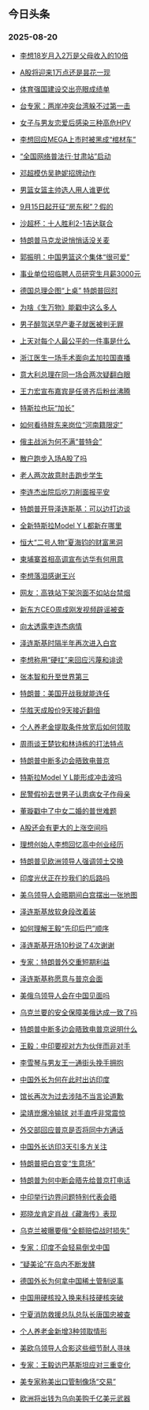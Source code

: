 ## 今日头条 
### 2025-08-20

+ [李想18岁月入2万是父母收入的10倍](https://www.toutiao.com/trending/7540247223796239881/?category_name=topic_innerflow&event_type=hot_board&log_pb=%257B%2522category_name%2522%253A%2522topic_innerflow%2522%252C%2522cluster_type%2522%253A%252213%2522%252C%2522enter_from%2522%253A%2522click_category%2522%252C%2522entrance_hotspot%2522%253A%2522outside%2522%252C%2522event_type%2522%253A%2522hot_board%2522%252C%2522hot_board_cluster_id%2522%253A%25227540247223796239881%2522%252C%2522hot_board_impr_id%2522%253A%25222025082000133648A74C8C7C7F7FFD3112%2522%252C%2522jump_page%2522%253A%2522hot_board_page%2522%252C%2522location%2522%253A%2522news_hot_card%2522%252C%2522page_location%2522%253A%2522hot_board_page%2522%252C%2522source%2522%253A%2522trending_tab%2522%252C%2522style_id%2522%253A%252240132%2522%252C%2522title%2522%253A%2522%25E6%259D%258E%25E6%2583%25B318%25E5%25B2%2581%25E6%259C%2588%25E5%2585%25A52%25E4%25B8%2587%25E6%2598%25AF%25E7%2588%25B6%25E6%25AF%258D%25E6%2594%25B6%25E5%2585%25A5%25E7%259A%258410%25E5%2580%258D%2522%257D&rank=&style_id=40132&topic_id=7540247223796239881)

+ [A股将迎来1万点还是昙花一现](https://www.toutiao.com/trending/7540208804982427146/?category_name=topic_innerflow&event_type=hot_board&log_pb=%257B%2522category_name%2522%253A%2522topic_innerflow%2522%252C%2522cluster_type%2522%253A%252213%2522%252C%2522enter_from%2522%253A%2522click_category%2522%252C%2522entrance_hotspot%2522%253A%2522outside%2522%252C%2522event_type%2522%253A%2522hot_board%2522%252C%2522hot_board_cluster_id%2522%253A%25227540208804982427146%2522%252C%2522hot_board_impr_id%2522%253A%25222025082000133648A74C8C7C7F7FFD3112%2522%252C%2522jump_page%2522%253A%2522hot_board_page%2522%252C%2522location%2522%253A%2522news_hot_card%2522%252C%2522page_location%2522%253A%2522hot_board_page%2522%252C%2522source%2522%253A%2522trending_tab%2522%252C%2522style_id%2522%253A%252240132%2522%252C%2522title%2522%253A%2522A%25E8%2582%25A1%25E5%25B0%2586%25E8%25BF%258E%25E6%259D%25A51%25E4%25B8%2587%25E7%2582%25B9%25E8%25BF%2598%25E6%2598%25AF%25E6%2598%2599%25E8%258A%25B1%25E4%25B8%2580%25E7%258E%25B0%2522%257D&rank=&style_id=40132&topic_id=7540208804982427146)

+ [体育强国建设交出亮眼成绩单](https://www.toutiao.com/article/7540166651439645235)

+ [台专家：两岸冲突台湾躲不过第一击](https://www.toutiao.com/trending/7540082528398852134/?category_name=topic_innerflow&event_type=hot_board&log_pb=%257B%2522category_name%2522%253A%2522topic_innerflow%2522%252C%2522cluster_type%2522%253A%25226%2522%252C%2522enter_from%2522%253A%2522click_category%2522%252C%2522entrance_hotspot%2522%253A%2522outside%2522%252C%2522event_type%2522%253A%2522hot_board%2522%252C%2522hot_board_cluster_id%2522%253A%25227540082528398852134%2522%252C%2522hot_board_impr_id%2522%253A%25222025082000133648A74C8C7C7F7FFD3112%2522%252C%2522jump_page%2522%253A%2522hot_board_page%2522%252C%2522location%2522%253A%2522news_hot_card%2522%252C%2522page_location%2522%253A%2522hot_board_page%2522%252C%2522source%2522%253A%2522trending_tab%2522%252C%2522style_id%2522%253A%252240132%2522%252C%2522title%2522%253A%2522%25E5%258F%25B0%25E4%25B8%2593%25E5%25AE%25B6%25EF%25BC%259A%25E4%25B8%25A4%25E5%25B2%25B8%25E5%2586%25B2%25E7%25AA%2581%25E5%258F%25B0%25E6%25B9%25BE%25E8%25BA%25B2%25E4%25B8%258D%25E8%25BF%2587%25E7%25AC%25AC%25E4%25B8%2580%25E5%2587%25BB%2522%257D&rank=&style_id=40132&topic_id=7540082528398852134)

+ [女子与男友恋爱后感染三种高危HPV](https://www.toutiao.com/trending/7539872492224659492/?category_name=topic_innerflow&event_type=hot_board&log_pb=%257B%2522category_name%2522%253A%2522topic_innerflow%2522%252C%2522cluster_type%2522%253A%25226%2522%252C%2522enter_from%2522%253A%2522click_category%2522%252C%2522entrance_hotspot%2522%253A%2522outside%2522%252C%2522event_type%2522%253A%2522hot_board%2522%252C%2522hot_board_cluster_id%2522%253A%25227539872492224659492%2522%252C%2522hot_board_impr_id%2522%253A%25222025082000133648A74C8C7C7F7FFD3112%2522%252C%2522jump_page%2522%253A%2522hot_board_page%2522%252C%2522location%2522%253A%2522news_hot_card%2522%252C%2522page_location%2522%253A%2522hot_board_page%2522%252C%2522source%2522%253A%2522trending_tab%2522%252C%2522style_id%2522%253A%252240132%2522%252C%2522title%2522%253A%2522%25E5%25A5%25B3%25E5%25AD%2590%25E4%25B8%258E%25E7%2594%25B7%25E5%258F%258B%25E6%2581%258B%25E7%2588%25B1%25E5%2590%258E%25E6%2584%259F%25E6%259F%2593%25E4%25B8%2589%25E7%25A7%258D%25E9%25AB%2598%25E5%258D%25B1HPV%2522%257D&rank=&style_id=40132&topic_id=7539872492224659492)

+ [李想回应MEGA上市时被黑成“棺材车”](https://www.toutiao.com/trending/7540255144282312243/?category_name=topic_innerflow&event_type=hot_board&log_pb=%257B%2522category_name%2522%253A%2522topic_innerflow%2522%252C%2522cluster_type%2522%253A%25222%2522%252C%2522enter_from%2522%253A%2522click_category%2522%252C%2522entrance_hotspot%2522%253A%2522outside%2522%252C%2522event_type%2522%253A%2522hot_board%2522%252C%2522hot_board_cluster_id%2522%253A%25227540255144282312243%2522%252C%2522hot_board_impr_id%2522%253A%25222025082000133648A74C8C7C7F7FFD3112%2522%252C%2522jump_page%2522%253A%2522hot_board_page%2522%252C%2522location%2522%253A%2522news_hot_card%2522%252C%2522page_location%2522%253A%2522hot_board_page%2522%252C%2522source%2522%253A%2522trending_tab%2522%252C%2522style_id%2522%253A%252240132%2522%252C%2522title%2522%253A%2522%25E6%259D%258E%25E6%2583%25B3%25E5%259B%259E%25E5%25BA%2594MEGA%25E4%25B8%258A%25E5%25B8%2582%25E6%2597%25B6%25E8%25A2%25AB%25E9%25BB%2591%25E6%2588%2590%25E2%2580%259C%25E6%25A3%25BA%25E6%259D%2590%25E8%25BD%25A6%25E2%2580%259D%2522%257D&rank=&style_id=40132&topic_id=7540255144282312243)

+ [“全国网络普法行·甘肃站”启动](https://www.toutiao.com/trending/7540129730876604479/?category_name=topic_innerflow&event_type=hot_board&log_pb=%257B%2522category_name%2522%253A%2522topic_innerflow%2522%252C%2522cluster_type%2522%253A%25222%2522%252C%2522enter_from%2522%253A%2522click_category%2522%252C%2522entrance_hotspot%2522%253A%2522outside%2522%252C%2522event_type%2522%253A%2522hot_board%2522%252C%2522hot_board_cluster_id%2522%253A%25227540129730876604479%2522%252C%2522hot_board_impr_id%2522%253A%25222025082000133648A74C8C7C7F7FFD3112%2522%252C%2522jump_page%2522%253A%2522hot_board_page%2522%252C%2522location%2522%253A%2522news_hot_card%2522%252C%2522page_location%2522%253A%2522hot_board_page%2522%252C%2522source%2522%253A%2522trending_tab%2522%252C%2522style_id%2522%253A%252240132%2522%252C%2522title%2522%253A%2522%25E2%2580%259C%25E5%2585%25A8%25E5%259B%25BD%25E7%25BD%2591%25E7%25BB%259C%25E6%2599%25AE%25E6%25B3%2595%25E8%25A1%258C%25C2%25B7%25E7%2594%2598%25E8%2582%2583%25E7%25AB%2599%25E2%2580%259D%25E5%2590%25AF%25E5%258A%25A8%2522%257D&rank=&style_id=40132&topic_id=7540129730876604479)

+ [邓超模仿吴艳妮招牌动作](https://www.toutiao.com/trending/7540235504424406537/?category_name=topic_innerflow&event_type=hot_board&log_pb=%257B%2522category_name%2522%253A%2522topic_innerflow%2522%252C%2522cluster_type%2522%253A%25221%2522%252C%2522enter_from%2522%253A%2522click_category%2522%252C%2522entrance_hotspot%2522%253A%2522outside%2522%252C%2522event_type%2522%253A%2522hot_board%2522%252C%2522hot_board_cluster_id%2522%253A%25227540235504424406537%2522%252C%2522hot_board_impr_id%2522%253A%25222025082000133648A74C8C7C7F7FFD3112%2522%252C%2522jump_page%2522%253A%2522hot_board_page%2522%252C%2522location%2522%253A%2522news_hot_card%2522%252C%2522page_location%2522%253A%2522hot_board_page%2522%252C%2522source%2522%253A%2522trending_tab%2522%252C%2522style_id%2522%253A%252240132%2522%252C%2522title%2522%253A%2522%25E9%2582%2593%25E8%25B6%2585%25E6%25A8%25A1%25E4%25BB%25BF%25E5%2590%25B4%25E8%2589%25B3%25E5%25A6%25AE%25E6%258B%259B%25E7%2589%258C%25E5%258A%25A8%25E4%25BD%259C%2522%257D&rank=&style_id=40132&topic_id=7540235504424406537)

+ [男篮女篮主帅选人用人谁更优](https://www.toutiao.com/trending/7540073529467751979/?category_name=topic_innerflow&event_type=hot_board&log_pb=%257B%2522category_name%2522%253A%2522topic_innerflow%2522%252C%2522cluster_type%2522%253A%252210%2522%252C%2522enter_from%2522%253A%2522click_category%2522%252C%2522entrance_hotspot%2522%253A%2522outside%2522%252C%2522event_type%2522%253A%2522hot_board%2522%252C%2522hot_board_cluster_id%2522%253A%25227540073529467751979%2522%252C%2522hot_board_impr_id%2522%253A%25222025082000133648A74C8C7C7F7FFD3112%2522%252C%2522jump_page%2522%253A%2522hot_board_page%2522%252C%2522location%2522%253A%2522news_hot_card%2522%252C%2522page_location%2522%253A%2522hot_board_page%2522%252C%2522source%2522%253A%2522trending_tab%2522%252C%2522style_id%2522%253A%252240132%2522%252C%2522title%2522%253A%2522%25E7%2594%25B7%25E7%25AF%25AE%25E5%25A5%25B3%25E7%25AF%25AE%25E4%25B8%25BB%25E5%25B8%2585%25E9%2580%2589%25E4%25BA%25BA%25E7%2594%25A8%25E4%25BA%25BA%25E8%25B0%2581%25E6%259B%25B4%25E4%25BC%2598%2522%257D&rank=&style_id=40132&topic_id=7540073529467751979)

+ [9月15日起开征“房东税”？假的](https://www.toutiao.com/trending/7540263106065206794/?category_name=topic_innerflow&event_type=hot_board&log_pb=%257B%2522category_name%2522%253A%2522topic_innerflow%2522%252C%2522cluster_type%2522%253A%25222%2522%252C%2522enter_from%2522%253A%2522click_category%2522%252C%2522entrance_hotspot%2522%253A%2522outside%2522%252C%2522event_type%2522%253A%2522hot_board%2522%252C%2522hot_board_cluster_id%2522%253A%25227540263106065206794%2522%252C%2522hot_board_impr_id%2522%253A%25222025082000133648A74C8C7C7F7FFD3112%2522%252C%2522jump_page%2522%253A%2522hot_board_page%2522%252C%2522location%2522%253A%2522news_hot_card%2522%252C%2522page_location%2522%253A%2522hot_board_page%2522%252C%2522source%2522%253A%2522trending_tab%2522%252C%2522style_id%2522%253A%252240132%2522%252C%2522title%2522%253A%25229%25E6%259C%258815%25E6%2597%25A5%25E8%25B5%25B7%25E5%25BC%2580%25E5%25BE%2581%25E2%2580%259C%25E6%2588%25BF%25E4%25B8%259C%25E7%25A8%258E%25E2%2580%259D%25EF%25BC%259F%25E5%2581%2587%25E7%259A%2584%2522%257D&rank=&style_id=40132&topic_id=7540263106065206794)

+ [沙超杯：十人胜利2-1吉达联合](https://www.toutiao.com/trending/7539441802840145963/?category_name=topic_innerflow&event_type=hot_board&log_pb=%257B%2522category_name%2522%253A%2522topic_innerflow%2522%252C%2522cluster_type%2522%253A%25220%2522%252C%2522enter_from%2522%253A%2522click_category%2522%252C%2522entrance_hotspot%2522%253A%2522outside%2522%252C%2522event_type%2522%253A%2522hot_board%2522%252C%2522hot_board_cluster_id%2522%253A%25227539441802840145963%2522%252C%2522hot_board_impr_id%2522%253A%25222025082000133648A74C8C7C7F7FFD3112%2522%252C%2522jump_page%2522%253A%2522hot_board_page%2522%252C%2522location%2522%253A%2522news_hot_card%2522%252C%2522page_location%2522%253A%2522hot_board_page%2522%252C%2522source%2522%253A%2522trending_tab%2522%252C%2522style_id%2522%253A%252240132%2522%252C%2522title%2522%253A%2522%25E6%25B2%2599%25E8%25B6%2585%25E6%259D%25AF%25EF%25BC%259A%25E5%258D%2581%25E4%25BA%25BA%25E8%2583%259C%25E5%2588%25A92-1%25E5%2590%2589%25E8%25BE%25BE%25E8%2581%2594%25E5%2590%2588%2522%257D&rank=&style_id=40132&topic_id=7539441802840145963)

+ [特朗普马克龙说悄悄话没关麦](https://www.toutiao.com/trending/7540179349396278810/?category_name=topic_innerflow&event_type=hot_board&log_pb=%257B%2522category_name%2522%253A%2522topic_innerflow%2522%252C%2522cluster_type%2522%253A%25221%2522%252C%2522enter_from%2522%253A%2522click_category%2522%252C%2522entrance_hotspot%2522%253A%2522outside%2522%252C%2522event_type%2522%253A%2522hot_board%2522%252C%2522hot_board_cluster_id%2522%253A%25227540179349396278810%2522%252C%2522hot_board_impr_id%2522%253A%25222025082000133648A74C8C7C7F7FFD3112%2522%252C%2522jump_page%2522%253A%2522hot_board_page%2522%252C%2522location%2522%253A%2522news_hot_card%2522%252C%2522page_location%2522%253A%2522hot_board_page%2522%252C%2522source%2522%253A%2522trending_tab%2522%252C%2522style_id%2522%253A%252240132%2522%252C%2522title%2522%253A%2522%25E7%2589%25B9%25E6%259C%2597%25E6%2599%25AE%25E9%25A9%25AC%25E5%2585%258B%25E9%25BE%2599%25E8%25AF%25B4%25E6%2582%2584%25E6%2582%2584%25E8%25AF%259D%25E6%25B2%25A1%25E5%2585%25B3%25E9%25BA%25A6%2522%257D&rank=&style_id=40132&topic_id=7540179349396278810)

+ [郭振明：中国男篮这个集体“很可爱”](https://www.toutiao.com/trending/7539448301104971815/?category_name=topic_innerflow&event_type=hot_board&log_pb=%257B%2522category_name%2522%253A%2522topic_innerflow%2522%252C%2522cluster_type%2522%253A%25226%2522%252C%2522enter_from%2522%253A%2522click_category%2522%252C%2522entrance_hotspot%2522%253A%2522outside%2522%252C%2522event_type%2522%253A%2522hot_board%2522%252C%2522hot_board_cluster_id%2522%253A%25227539448301104971815%2522%252C%2522hot_board_impr_id%2522%253A%25222025082000133648A74C8C7C7F7FFD3112%2522%252C%2522jump_page%2522%253A%2522hot_board_page%2522%252C%2522location%2522%253A%2522news_hot_card%2522%252C%2522page_location%2522%253A%2522hot_board_page%2522%252C%2522source%2522%253A%2522trending_tab%2522%252C%2522style_id%2522%253A%252240132%2522%252C%2522title%2522%253A%2522%25E9%2583%25AD%25E6%258C%25AF%25E6%2598%258E%25EF%25BC%259A%25E4%25B8%25AD%25E5%259B%25BD%25E7%2594%25B7%25E7%25AF%25AE%25E8%25BF%2599%25E4%25B8%25AA%25E9%259B%2586%25E4%25BD%2593%25E2%2580%259C%25E5%25BE%2588%25E5%258F%25AF%25E7%2588%25B1%25E2%2580%259D%2522%257D&rank=&style_id=40132&topic_id=7539448301104971815)

+ [事业单位招临聘人员研究生月薪3000元](https://www.toutiao.com/trending/7539697600111444004/?category_name=topic_innerflow&event_type=hot_board&log_pb=%257B%2522category_name%2522%253A%2522topic_innerflow%2522%252C%2522cluster_type%2522%253A%25226%2522%252C%2522enter_from%2522%253A%2522click_category%2522%252C%2522entrance_hotspot%2522%253A%2522outside%2522%252C%2522event_type%2522%253A%2522hot_board%2522%252C%2522hot_board_cluster_id%2522%253A%25227539697600111444004%2522%252C%2522hot_board_impr_id%2522%253A%25222025082000133648A74C8C7C7F7FFD3112%2522%252C%2522jump_page%2522%253A%2522hot_board_page%2522%252C%2522location%2522%253A%2522news_hot_card%2522%252C%2522page_location%2522%253A%2522hot_board_page%2522%252C%2522source%2522%253A%2522trending_tab%2522%252C%2522style_id%2522%253A%252240132%2522%252C%2522title%2522%253A%2522%25E4%25BA%258B%25E4%25B8%259A%25E5%258D%2595%25E4%25BD%258D%25E6%258B%259B%25E4%25B8%25B4%25E8%2581%2598%25E4%25BA%25BA%25E5%2591%2598%25E7%25A0%2594%25E7%25A9%25B6%25E7%2594%259F%25E6%259C%2588%25E8%2596%25AA3000%25E5%2585%2583%2522%257D&rank=&style_id=40132&topic_id=7539697600111444004)

+ [德国总理企图“上桌” 特朗普回怼](https://www.toutiao.com/trending/7539480426034004007/?category_name=topic_innerflow&event_type=hot_board&log_pb=%257B%2522category_name%2522%253A%2522topic_innerflow%2522%252C%2522cluster_type%2522%253A%25220%2522%252C%2522enter_from%2522%253A%2522click_category%2522%252C%2522entrance_hotspot%2522%253A%2522outside%2522%252C%2522event_type%2522%253A%2522hot_board%2522%252C%2522hot_board_cluster_id%2522%253A%25227539480426034004007%2522%252C%2522hot_board_impr_id%2522%253A%25222025082000133648A74C8C7C7F7FFD3112%2522%252C%2522jump_page%2522%253A%2522hot_board_page%2522%252C%2522location%2522%253A%2522news_hot_card%2522%252C%2522page_location%2522%253A%2522hot_board_page%2522%252C%2522source%2522%253A%2522trending_tab%2522%252C%2522style_id%2522%253A%252240132%2522%252C%2522title%2522%253A%2522%25E5%25BE%25B7%25E5%259B%25BD%25E6%2580%25BB%25E7%2590%2586%25E4%25BC%2581%25E5%259B%25BE%25E2%2580%259C%25E4%25B8%258A%25E6%25A1%258C%25E2%2580%259D%2B%25E7%2589%25B9%25E6%259C%2597%25E6%2599%25AE%25E5%259B%259E%25E6%2580%25BC%2522%257D&rank=&style_id=40132&topic_id=7539480426034004007)

+ [为啥《生万物》能戳中这么多人](https://www.toutiao.com/trending/7540196831268736562/?category_name=topic_innerflow&event_type=hot_board&log_pb=%257B%2522category_name%2522%253A%2522topic_innerflow%2522%252C%2522cluster_type%2522%253A%252213%2522%252C%2522enter_from%2522%253A%2522click_category%2522%252C%2522entrance_hotspot%2522%253A%2522outside%2522%252C%2522event_type%2522%253A%2522hot_board%2522%252C%2522hot_board_cluster_id%2522%253A%25227540196831268736562%2522%252C%2522hot_board_impr_id%2522%253A%25222025082000133648A74C8C7C7F7FFD3112%2522%252C%2522jump_page%2522%253A%2522hot_board_page%2522%252C%2522location%2522%253A%2522news_hot_card%2522%252C%2522page_location%2522%253A%2522hot_board_page%2522%252C%2522source%2522%253A%2522trending_tab%2522%252C%2522style_id%2522%253A%252240132%2522%252C%2522title%2522%253A%2522%25E4%25B8%25BA%25E5%2595%25A5%25E3%2580%258A%25E7%2594%259F%25E4%25B8%2587%25E7%2589%25A9%25E3%2580%258B%25E8%2583%25BD%25E6%2588%25B3%25E4%25B8%25AD%25E8%25BF%2599%25E4%25B9%2588%25E5%25A4%259A%25E4%25BA%25BA%2522%257D&rank=&style_id=40132&topic_id=7540196831268736562)

+ [男子醉驾送早产妻子就医被判无罪](https://www.toutiao.com/trending/7540206642189860918/?category_name=topic_innerflow&event_type=hot_board&log_pb=%257B%2522category_name%2522%253A%2522topic_innerflow%2522%252C%2522cluster_type%2522%253A%25221%2522%252C%2522enter_from%2522%253A%2522click_category%2522%252C%2522entrance_hotspot%2522%253A%2522outside%2522%252C%2522event_type%2522%253A%2522hot_board%2522%252C%2522hot_board_cluster_id%2522%253A%25227540206642189860918%2522%252C%2522hot_board_impr_id%2522%253A%25222025082000133648A74C8C7C7F7FFD3112%2522%252C%2522jump_page%2522%253A%2522hot_board_page%2522%252C%2522location%2522%253A%2522news_hot_card%2522%252C%2522page_location%2522%253A%2522hot_board_page%2522%252C%2522source%2522%253A%2522trending_tab%2522%252C%2522style_id%2522%253A%252240132%2522%252C%2522title%2522%253A%2522%25E7%2594%25B7%25E5%25AD%2590%25E9%2586%2589%25E9%25A9%25BE%25E9%2580%2581%25E6%2597%25A9%25E4%25BA%25A7%25E5%25A6%25BB%25E5%25AD%2590%25E5%25B0%25B1%25E5%258C%25BB%25E8%25A2%25AB%25E5%2588%25A4%25E6%2597%25A0%25E7%25BD%25AA%2522%257D&rank=&style_id=40132&topic_id=7540206642189860918)

+ [上天对每个人最公平的一件事是什么](https://www.toutiao.com/trending/7540239964953382442/?category_name=topic_innerflow&event_type=hot_board&log_pb=%257B%2522category_name%2522%253A%2522topic_innerflow%2522%252C%2522cluster_type%2522%253A%252210%2522%252C%2522enter_from%2522%253A%2522click_category%2522%252C%2522entrance_hotspot%2522%253A%2522outside%2522%252C%2522event_type%2522%253A%2522hot_board%2522%252C%2522hot_board_cluster_id%2522%253A%25227540239964953382442%2522%252C%2522hot_board_impr_id%2522%253A%25222025082000133648A74C8C7C7F7FFD3112%2522%252C%2522jump_page%2522%253A%2522hot_board_page%2522%252C%2522location%2522%253A%2522news_hot_card%2522%252C%2522page_location%2522%253A%2522hot_board_page%2522%252C%2522source%2522%253A%2522trending_tab%2522%252C%2522style_id%2522%253A%252240132%2522%252C%2522title%2522%253A%2522%25E4%25B8%258A%25E5%25A4%25A9%25E5%25AF%25B9%25E6%25AF%258F%25E4%25B8%25AA%25E4%25BA%25BA%25E6%259C%2580%25E5%2585%25AC%25E5%25B9%25B3%25E7%259A%2584%25E4%25B8%2580%25E4%25BB%25B6%25E4%25BA%258B%25E6%2598%25AF%25E4%25BB%2580%25E4%25B9%2588%2522%257D&rank=&style_id=40132&topic_id=7540239964953382442)

+ [浙江医生一场手术面向孟加拉国直播](https://www.toutiao.com/trending/7539523833830178858/?category_name=topic_innerflow&event_type=hot_board&log_pb=%257B%2522category_name%2522%253A%2522topic_innerflow%2522%252C%2522cluster_type%2522%253A%25220%2522%252C%2522enter_from%2522%253A%2522click_category%2522%252C%2522entrance_hotspot%2522%253A%2522outside%2522%252C%2522event_type%2522%253A%2522hot_board%2522%252C%2522hot_board_cluster_id%2522%253A%25227539523833830178858%2522%252C%2522hot_board_impr_id%2522%253A%25222025082000133648A74C8C7C7F7FFD3112%2522%252C%2522jump_page%2522%253A%2522hot_board_page%2522%252C%2522location%2522%253A%2522news_hot_card%2522%252C%2522page_location%2522%253A%2522hot_board_page%2522%252C%2522source%2522%253A%2522trending_tab%2522%252C%2522style_id%2522%253A%252240132%2522%252C%2522title%2522%253A%2522%25E6%25B5%2599%25E6%25B1%259F%25E5%258C%25BB%25E7%2594%259F%25E4%25B8%2580%25E5%259C%25BA%25E6%2589%258B%25E6%259C%25AF%25E9%259D%25A2%25E5%2590%2591%25E5%25AD%259F%25E5%258A%25A0%25E6%258B%2589%25E5%259B%25BD%25E7%259B%25B4%25E6%2592%25AD%2522%257D&rank=&style_id=40132&topic_id=7539523833830178858)

+ [意大利总理在同一场合两次疑翻白眼](https://www.toutiao.com/trending/7540144584945696811/?category_name=topic_innerflow&event_type=hot_board&log_pb=%257B%2522category_name%2522%253A%2522topic_innerflow%2522%252C%2522cluster_type%2522%253A%25220%2522%252C%2522enter_from%2522%253A%2522click_category%2522%252C%2522entrance_hotspot%2522%253A%2522outside%2522%252C%2522event_type%2522%253A%2522hot_board%2522%252C%2522hot_board_cluster_id%2522%253A%25227540144584945696811%2522%252C%2522hot_board_impr_id%2522%253A%25222025082000133648A74C8C7C7F7FFD3112%2522%252C%2522jump_page%2522%253A%2522hot_board_page%2522%252C%2522location%2522%253A%2522news_hot_card%2522%252C%2522page_location%2522%253A%2522hot_board_page%2522%252C%2522source%2522%253A%2522trending_tab%2522%252C%2522style_id%2522%253A%252240132%2522%252C%2522title%2522%253A%2522%25E6%2584%258F%25E5%25A4%25A7%25E5%2588%25A9%25E6%2580%25BB%25E7%2590%2586%25E5%259C%25A8%25E5%2590%258C%25E4%25B8%2580%25E5%259C%25BA%25E5%2590%2588%25E4%25B8%25A4%25E6%25AC%25A1%25E7%2596%2591%25E7%25BF%25BB%25E7%2599%25BD%25E7%259C%25BC%2522%257D&rank=&style_id=40132&topic_id=7540144584945696811)

+ [王力宏宣布嘉宾是任贤齐后粉丝沸腾](https://www.toutiao.com/trending/7540192114837110794/?category_name=topic_innerflow&event_type=hot_board&log_pb=%257B%2522category_name%2522%253A%2522topic_innerflow%2522%252C%2522cluster_type%2522%253A%25226%2522%252C%2522enter_from%2522%253A%2522click_category%2522%252C%2522entrance_hotspot%2522%253A%2522outside%2522%252C%2522event_type%2522%253A%2522hot_board%2522%252C%2522hot_board_cluster_id%2522%253A%25227540192114837110794%2522%252C%2522hot_board_impr_id%2522%253A%25222025082000133648A74C8C7C7F7FFD3112%2522%252C%2522jump_page%2522%253A%2522hot_board_page%2522%252C%2522location%2522%253A%2522news_hot_card%2522%252C%2522page_location%2522%253A%2522hot_board_page%2522%252C%2522source%2522%253A%2522trending_tab%2522%252C%2522style_id%2522%253A%252240132%2522%252C%2522title%2522%253A%2522%25E7%258E%258B%25E5%258A%259B%25E5%25AE%258F%25E5%25AE%25A3%25E5%25B8%2583%25E5%2598%2589%25E5%25AE%25BE%25E6%2598%25AF%25E4%25BB%25BB%25E8%25B4%25A4%25E9%25BD%2590%25E5%2590%258E%25E7%25B2%2589%25E4%25B8%259D%25E6%25B2%25B8%25E8%2585%25BE%2522%257D&rank=&style_id=40132&topic_id=7540192114837110794)

+ [特斯拉也玩“加长”](https://www.toutiao.com/trending/7540274626824244772/?category_name=topic_innerflow&event_type=hot_board&log_pb=%257B%2522category_name%2522%253A%2522topic_innerflow%2522%252C%2522cluster_type%2522%253A%252213%2522%252C%2522enter_from%2522%253A%2522click_category%2522%252C%2522entrance_hotspot%2522%253A%2522outside%2522%252C%2522event_type%2522%253A%2522hot_board%2522%252C%2522hot_board_cluster_id%2522%253A%25227540274626824244772%2522%252C%2522hot_board_impr_id%2522%253A%25222025082000133648A74C8C7C7F7FFD3112%2522%252C%2522jump_page%2522%253A%2522hot_board_page%2522%252C%2522location%2522%253A%2522news_hot_card%2522%252C%2522page_location%2522%253A%2522hot_board_page%2522%252C%2522source%2522%253A%2522trending_tab%2522%252C%2522style_id%2522%253A%252240132%2522%252C%2522title%2522%253A%2522%25E7%2589%25B9%25E6%2596%25AF%25E6%258B%2589%25E4%25B9%259F%25E7%258E%25A9%25E2%2580%259C%25E5%258A%25A0%25E9%2595%25BF%25E2%2580%259D%2522%257D&rank=&style_id=40132&topic_id=7540274626824244772)

+ [如何看待胖东来岗位“河南籍限定”](https://www.toutiao.com/trending/7539781138659885065/?category_name=topic_innerflow&event_type=hot_board&log_pb=%257B%2522category_name%2522%253A%2522topic_innerflow%2522%252C%2522cluster_type%2522%253A%25221%2522%252C%2522enter_from%2522%253A%2522click_category%2522%252C%2522entrance_hotspot%2522%253A%2522outside%2522%252C%2522event_type%2522%253A%2522hot_board%2522%252C%2522hot_board_cluster_id%2522%253A%25227539781138659885065%2522%252C%2522hot_board_impr_id%2522%253A%25222025082000133648A74C8C7C7F7FFD3112%2522%252C%2522jump_page%2522%253A%2522hot_board_page%2522%252C%2522location%2522%253A%2522news_hot_card%2522%252C%2522page_location%2522%253A%2522hot_board_page%2522%252C%2522source%2522%253A%2522trending_tab%2522%252C%2522style_id%2522%253A%252240132%2522%252C%2522title%2522%253A%2522%25E5%25A6%2582%25E4%25BD%2595%25E7%259C%258B%25E5%25BE%2585%25E8%2583%2596%25E4%25B8%259C%25E6%259D%25A5%25E5%25B2%2597%25E4%25BD%258D%25E2%2580%259C%25E6%25B2%25B3%25E5%258D%2597%25E7%25B1%258D%25E9%2599%2590%25E5%25AE%259A%25E2%2580%259D%2522%257D&rank=&style_id=40132&topic_id=7539781138659885065)

+ [俄主战派为何不满“普特会”](https://www.toutiao.com/trending/7540234286985645604/?category_name=topic_innerflow&event_type=hot_board&log_pb=%257B%2522category_name%2522%253A%2522topic_innerflow%2522%252C%2522cluster_type%2522%253A%252213%2522%252C%2522enter_from%2522%253A%2522click_category%2522%252C%2522entrance_hotspot%2522%253A%2522outside%2522%252C%2522event_type%2522%253A%2522hot_board%2522%252C%2522hot_board_cluster_id%2522%253A%25227540234286985645604%2522%252C%2522hot_board_impr_id%2522%253A%25222025082000133648A74C8C7C7F7FFD3112%2522%252C%2522jump_page%2522%253A%2522hot_board_page%2522%252C%2522location%2522%253A%2522news_hot_card%2522%252C%2522page_location%2522%253A%2522hot_board_page%2522%252C%2522source%2522%253A%2522trending_tab%2522%252C%2522style_id%2522%253A%252240132%2522%252C%2522title%2522%253A%2522%25E4%25BF%2584%25E4%25B8%25BB%25E6%2588%2598%25E6%25B4%25BE%25E4%25B8%25BA%25E4%25BD%2595%25E4%25B8%258D%25E6%25BB%25A1%25E2%2580%259C%25E6%2599%25AE%25E7%2589%25B9%25E4%25BC%259A%25E2%2580%259D%2522%257D&rank=&style_id=40132&topic_id=7540234286985645604)

+ [散户跑步入场A股了吗](https://www.toutiao.com/trending/7540255493881597449/?category_name=topic_innerflow&event_type=hot_board&log_pb=%257B%2522category_name%2522%253A%2522topic_innerflow%2522%252C%2522cluster_type%2522%253A%252213%2522%252C%2522enter_from%2522%253A%2522click_category%2522%252C%2522entrance_hotspot%2522%253A%2522outside%2522%252C%2522event_type%2522%253A%2522hot_board%2522%252C%2522hot_board_cluster_id%2522%253A%25227540255493881597449%2522%252C%2522hot_board_impr_id%2522%253A%25222025082000133648A74C8C7C7F7FFD3112%2522%252C%2522jump_page%2522%253A%2522hot_board_page%2522%252C%2522location%2522%253A%2522news_hot_card%2522%252C%2522page_location%2522%253A%2522hot_board_page%2522%252C%2522source%2522%253A%2522trending_tab%2522%252C%2522style_id%2522%253A%252240132%2522%252C%2522title%2522%253A%2522%25E6%2595%25A3%25E6%2588%25B7%25E8%25B7%2591%25E6%25AD%25A5%25E5%2585%25A5%25E5%259C%25BAA%25E8%2582%25A1%25E4%25BA%2586%25E5%2590%2597%2522%257D&rank=&style_id=40132&topic_id=7540255493881597449)

+ [老人两次故意肘击跑步学生](https://www.toutiao.com/trending/7539101661667835943/?category_name=topic_innerflow&event_type=hot_board&log_pb=%257B%2522category_name%2522%253A%2522topic_innerflow%2522%252C%2522cluster_type%2522%253A%25226%2522%252C%2522enter_from%2522%253A%2522click_category%2522%252C%2522entrance_hotspot%2522%253A%2522outside%2522%252C%2522event_type%2522%253A%2522hot_board%2522%252C%2522hot_board_cluster_id%2522%253A%25227539101661667835943%2522%252C%2522hot_board_impr_id%2522%253A%25222025082000133648A74C8C7C7F7FFD3112%2522%252C%2522jump_page%2522%253A%2522hot_board_page%2522%252C%2522location%2522%253A%2522news_hot_card%2522%252C%2522page_location%2522%253A%2522hot_board_page%2522%252C%2522source%2522%253A%2522trending_tab%2522%252C%2522style_id%2522%253A%252240132%2522%252C%2522title%2522%253A%2522%25E8%2580%2581%25E4%25BA%25BA%25E4%25B8%25A4%25E6%25AC%25A1%25E6%2595%2585%25E6%2584%258F%25E8%2582%2598%25E5%2587%25BB%25E8%25B7%2591%25E6%25AD%25A5%25E5%25AD%25A6%25E7%2594%259F%2522%257D&rank=&style_id=40132&topic_id=7539101661667835943)

+ [李连杰出院后吃刀削面报平安](https://www.toutiao.com/trending/7539545960683503679/?category_name=topic_innerflow&event_type=hot_board&log_pb=%257B%2522category_name%2522%253A%2522topic_innerflow%2522%252C%2522cluster_type%2522%253A%25228%2522%252C%2522enter_from%2522%253A%2522click_category%2522%252C%2522entrance_hotspot%2522%253A%2522outside%2522%252C%2522event_type%2522%253A%2522hot_board%2522%252C%2522hot_board_cluster_id%2522%253A%25227539545960683503679%2522%252C%2522hot_board_impr_id%2522%253A%25222025082000133648A74C8C7C7F7FFD3112%2522%252C%2522jump_page%2522%253A%2522hot_board_page%2522%252C%2522location%2522%253A%2522news_hot_card%2522%252C%2522page_location%2522%253A%2522hot_board_page%2522%252C%2522source%2522%253A%2522trending_tab%2522%252C%2522style_id%2522%253A%252240132%2522%252C%2522title%2522%253A%2522%25E6%259D%258E%25E8%25BF%259E%25E6%259D%25B0%25E5%2587%25BA%25E9%2599%25A2%25E5%2590%258E%25E5%2590%2583%25E5%2588%2580%25E5%2589%258A%25E9%259D%25A2%25E6%258A%25A5%25E5%25B9%25B3%25E5%25AE%2589%2522%257D&rank=&style_id=40132&topic_id=7539545960683503679)

+ [特朗普开导泽连斯基：可以边打边谈](https://www.toutiao.com/trending/7539342253525844031/?category_name=topic_innerflow&event_type=hot_board&log_pb=%257B%2522category_name%2522%253A%2522topic_innerflow%2522%252C%2522cluster_type%2522%253A%25221%2522%252C%2522enter_from%2522%253A%2522click_category%2522%252C%2522entrance_hotspot%2522%253A%2522outside%2522%252C%2522event_type%2522%253A%2522hot_board%2522%252C%2522hot_board_cluster_id%2522%253A%25227539342253525844031%2522%252C%2522hot_board_impr_id%2522%253A%25222025082000133648A74C8C7C7F7FFD3112%2522%252C%2522jump_page%2522%253A%2522hot_board_page%2522%252C%2522location%2522%253A%2522news_hot_card%2522%252C%2522page_location%2522%253A%2522hot_board_page%2522%252C%2522source%2522%253A%2522trending_tab%2522%252C%2522style_id%2522%253A%252240132%2522%252C%2522title%2522%253A%2522%25E7%2589%25B9%25E6%259C%2597%25E6%2599%25AE%25E5%25BC%2580%25E5%25AF%25BC%25E6%25B3%25BD%25E8%25BF%259E%25E6%2596%25AF%25E5%259F%25BA%25EF%25BC%259A%25E5%258F%25AF%25E4%25BB%25A5%25E8%25BE%25B9%25E6%2589%2593%25E8%25BE%25B9%25E8%25B0%2588%2522%257D&rank=&style_id=40132&topic_id=7539342253525844031)

+ [全新特斯拉Model Y L都新在哪里](https://www.toutiao.com/trending/7540287431300501042/?category_name=topic_innerflow&event_type=hot_board&log_pb=%257B%2522category_name%2522%253A%2522topic_innerflow%2522%252C%2522cluster_type%2522%253A%25222%2522%252C%2522enter_from%2522%253A%2522click_category%2522%252C%2522entrance_hotspot%2522%253A%2522outside%2522%252C%2522event_type%2522%253A%2522hot_board%2522%252C%2522hot_board_cluster_id%2522%253A%25227540287431300501042%2522%252C%2522hot_board_impr_id%2522%253A%25222025082000133648A74C8C7C7F7FFD3112%2522%252C%2522jump_page%2522%253A%2522hot_board_page%2522%252C%2522location%2522%253A%2522news_hot_card%2522%252C%2522page_location%2522%253A%2522hot_board_page%2522%252C%2522source%2522%253A%2522trending_tab%2522%252C%2522style_id%2522%253A%252240132%2522%252C%2522title%2522%253A%2522%25E5%2585%25A8%25E6%2596%25B0%25E7%2589%25B9%25E6%2596%25AF%25E6%258B%2589Model%2BY%2BL%25E9%2583%25BD%25E6%2596%25B0%25E5%259C%25A8%25E5%2593%25AA%25E9%2587%258C%2522%257D&rank=&style_id=40132&topic_id=7540287431300501042)

+ [恒大“二号人物”夏海钧的财富黑洞](https://www.toutiao.com/trending/7540259920201911827/?category_name=topic_innerflow&event_type=hot_board&log_pb=%257B%2522category_name%2522%253A%2522topic_innerflow%2522%252C%2522cluster_type%2522%253A%252213%2522%252C%2522enter_from%2522%253A%2522click_category%2522%252C%2522entrance_hotspot%2522%253A%2522outside%2522%252C%2522event_type%2522%253A%2522hot_board%2522%252C%2522hot_board_cluster_id%2522%253A%25227540259920201911827%2522%252C%2522hot_board_impr_id%2522%253A%25222025082000133648A74C8C7C7F7FFD3112%2522%252C%2522jump_page%2522%253A%2522hot_board_page%2522%252C%2522location%2522%253A%2522news_hot_card%2522%252C%2522page_location%2522%253A%2522hot_board_page%2522%252C%2522source%2522%253A%2522trending_tab%2522%252C%2522style_id%2522%253A%252240132%2522%252C%2522title%2522%253A%2522%25E6%2581%2592%25E5%25A4%25A7%25E2%2580%259C%25E4%25BA%258C%25E5%258F%25B7%25E4%25BA%25BA%25E7%2589%25A9%25E2%2580%259D%25E5%25A4%258F%25E6%25B5%25B7%25E9%2592%25A7%25E7%259A%2584%25E8%25B4%25A2%25E5%25AF%258C%25E9%25BB%2591%25E6%25B4%259E%2522%257D&rank=&style_id=40132&topic_id=7540259920201911827)

+ [柬埔寨首相高调宣布访华有何用意](https://www.toutiao.com/trending/7540230334743318026/?category_name=topic_innerflow&event_type=hot_board&log_pb=%257B%2522category_name%2522%253A%2522topic_innerflow%2522%252C%2522cluster_type%2522%253A%252213%2522%252C%2522enter_from%2522%253A%2522click_category%2522%252C%2522entrance_hotspot%2522%253A%2522outside%2522%252C%2522event_type%2522%253A%2522hot_board%2522%252C%2522hot_board_cluster_id%2522%253A%25227540230334743318026%2522%252C%2522hot_board_impr_id%2522%253A%25222025082000133648A74C8C7C7F7FFD3112%2522%252C%2522jump_page%2522%253A%2522hot_board_page%2522%252C%2522location%2522%253A%2522news_hot_card%2522%252C%2522page_location%2522%253A%2522hot_board_page%2522%252C%2522source%2522%253A%2522trending_tab%2522%252C%2522style_id%2522%253A%252240132%2522%252C%2522title%2522%253A%2522%25E6%259F%25AC%25E5%259F%2594%25E5%25AF%25A8%25E9%25A6%2596%25E7%259B%25B8%25E9%25AB%2598%25E8%25B0%2583%25E5%25AE%25A3%25E5%25B8%2583%25E8%25AE%25BF%25E5%258D%258E%25E6%259C%2589%25E4%25BD%2595%25E7%2594%25A8%25E6%2584%258F%2522%257D&rank=&style_id=40132&topic_id=7540230334743318026)

+ [李想落泪感谢王兴](https://www.toutiao.com/trending/7540122438839844910/?category_name=topic_innerflow&event_type=hot_board&log_pb=%257B%2522category_name%2522%253A%2522topic_innerflow%2522%252C%2522cluster_type%2522%253A%25228%2522%252C%2522enter_from%2522%253A%2522click_category%2522%252C%2522entrance_hotspot%2522%253A%2522outside%2522%252C%2522event_type%2522%253A%2522hot_board%2522%252C%2522hot_board_cluster_id%2522%253A%25227540122438839844910%2522%252C%2522hot_board_impr_id%2522%253A%25222025082000133648A74C8C7C7F7FFD3112%2522%252C%2522jump_page%2522%253A%2522hot_board_page%2522%252C%2522location%2522%253A%2522news_hot_card%2522%252C%2522page_location%2522%253A%2522hot_board_page%2522%252C%2522source%2522%253A%2522trending_tab%2522%252C%2522style_id%2522%253A%252240132%2522%252C%2522title%2522%253A%2522%25E6%259D%258E%25E6%2583%25B3%25E8%2590%25BD%25E6%25B3%25AA%25E6%2584%259F%25E8%25B0%25A2%25E7%258E%258B%25E5%2585%25B4%2522%257D&rank=&style_id=40132&topic_id=7540122438839844910)

+ [网友：高铁站下架泡面不如站台禁烟](https://www.toutiao.com/trending/7539491585076281385/?category_name=topic_innerflow&event_type=hot_board&log_pb=%257B%2522category_name%2522%253A%2522topic_innerflow%2522%252C%2522cluster_type%2522%253A%252212%2522%252C%2522enter_from%2522%253A%2522click_category%2522%252C%2522entrance_hotspot%2522%253A%2522outside%2522%252C%2522event_type%2522%253A%2522hot_board%2522%252C%2522hot_board_cluster_id%2522%253A%25227539491585076281385%2522%252C%2522hot_board_impr_id%2522%253A%25222025082000133648A74C8C7C7F7FFD3112%2522%252C%2522jump_page%2522%253A%2522hot_board_page%2522%252C%2522location%2522%253A%2522news_hot_card%2522%252C%2522page_location%2522%253A%2522hot_board_page%2522%252C%2522source%2522%253A%2522trending_tab%2522%252C%2522style_id%2522%253A%252240132%2522%252C%2522title%2522%253A%2522%25E7%25BD%2591%25E5%258F%258B%25EF%25BC%259A%25E9%25AB%2598%25E9%2593%2581%25E7%25AB%2599%25E4%25B8%258B%25E6%259E%25B6%25E6%25B3%25A1%25E9%259D%25A2%25E4%25B8%258D%25E5%25A6%2582%25E7%25AB%2599%25E5%258F%25B0%25E7%25A6%2581%25E7%2583%259F%2522%257D&rank=&style_id=40132&topic_id=7539491585076281385)

+ [新东方CEO周成刚发视频辟谣被查](https://www.toutiao.com/trending/7540256414045519915/?category_name=topic_innerflow&event_type=hot_board&log_pb=%257B%2522category_name%2522%253A%2522topic_innerflow%2522%252C%2522cluster_type%2522%253A%25228%2522%252C%2522enter_from%2522%253A%2522click_category%2522%252C%2522entrance_hotspot%2522%253A%2522outside%2522%252C%2522event_type%2522%253A%2522hot_board%2522%252C%2522hot_board_cluster_id%2522%253A%25227540256414045519915%2522%252C%2522hot_board_impr_id%2522%253A%25222025082000133648A74C8C7C7F7FFD3112%2522%252C%2522jump_page%2522%253A%2522hot_board_page%2522%252C%2522location%2522%253A%2522news_hot_card%2522%252C%2522page_location%2522%253A%2522hot_board_page%2522%252C%2522source%2522%253A%2522trending_tab%2522%252C%2522style_id%2522%253A%252240132%2522%252C%2522title%2522%253A%2522%25E6%2596%25B0%25E4%25B8%259C%25E6%2596%25B9CEO%25E5%2591%25A8%25E6%2588%2590%25E5%2588%259A%25E5%258F%2591%25E8%25A7%2586%25E9%25A2%2591%25E8%25BE%259F%25E8%25B0%25A3%25E8%25A2%25AB%25E6%259F%25A5%2522%257D&rank=&style_id=40132&topic_id=7540256414045519915)

+ [向太透露李连杰病情](https://www.toutiao.com/trending/7539483344166256649/?category_name=topic_innerflow&event_type=hot_board&log_pb=%257B%2522category_name%2522%253A%2522topic_innerflow%2522%252C%2522cluster_type%2522%253A%25226%2522%252C%2522enter_from%2522%253A%2522click_category%2522%252C%2522entrance_hotspot%2522%253A%2522outside%2522%252C%2522event_type%2522%253A%2522hot_board%2522%252C%2522hot_board_cluster_id%2522%253A%25227539483344166256649%2522%252C%2522hot_board_impr_id%2522%253A%25222025082000133648A74C8C7C7F7FFD3112%2522%252C%2522jump_page%2522%253A%2522hot_board_page%2522%252C%2522location%2522%253A%2522news_hot_card%2522%252C%2522page_location%2522%253A%2522hot_board_page%2522%252C%2522source%2522%253A%2522trending_tab%2522%252C%2522style_id%2522%253A%252240132%2522%252C%2522title%2522%253A%2522%25E5%2590%2591%25E5%25A4%25AA%25E9%2580%258F%25E9%259C%25B2%25E6%259D%258E%25E8%25BF%259E%25E6%259D%25B0%25E7%2597%2585%25E6%2583%2585%2522%257D&rank=&style_id=40132&topic_id=7539483344166256649)

+ [泽连斯基时隔半年再次进入白宫](https://www.toutiao.com/trending/7539242704790716435/?category_name=topic_innerflow&event_type=hot_board&log_pb=%257B%2522category_name%2522%253A%2522topic_innerflow%2522%252C%2522cluster_type%2522%253A%25222%2522%252C%2522enter_from%2522%253A%2522click_category%2522%252C%2522entrance_hotspot%2522%253A%2522outside%2522%252C%2522event_type%2522%253A%2522hot_board%2522%252C%2522hot_board_cluster_id%2522%253A%25227539242704790716435%2522%252C%2522hot_board_impr_id%2522%253A%25222025082000133648A74C8C7C7F7FFD3112%2522%252C%2522jump_page%2522%253A%2522hot_board_page%2522%252C%2522location%2522%253A%2522news_hot_card%2522%252C%2522page_location%2522%253A%2522hot_board_page%2522%252C%2522source%2522%253A%2522trending_tab%2522%252C%2522style_id%2522%253A%252240132%2522%252C%2522title%2522%253A%2522%25E6%25B3%25BD%25E8%25BF%259E%25E6%2596%25AF%25E5%259F%25BA%25E6%2597%25B6%25E9%259A%2594%25E5%258D%258A%25E5%25B9%25B4%25E5%2586%258D%25E6%25AC%25A1%25E8%25BF%259B%25E5%2585%25A5%25E7%2599%25BD%25E5%25AE%25AB%2522%257D&rank=&style_id=40132&topic_id=7539242704790716435)

+ [李想称用“硬扛”来回应污蔑和诽谤](https://www.toutiao.com/trending/7540152169123810825/?category_name=topic_innerflow&event_type=hot_board&log_pb=%257B%2522category_name%2522%253A%2522topic_innerflow%2522%252C%2522cluster_type%2522%253A%25221%2522%252C%2522enter_from%2522%253A%2522click_category%2522%252C%2522entrance_hotspot%2522%253A%2522outside%2522%252C%2522event_type%2522%253A%2522hot_board%2522%252C%2522hot_board_cluster_id%2522%253A%25227540152169123810825%2522%252C%2522hot_board_impr_id%2522%253A%25222025082000133648A74C8C7C7F7FFD3112%2522%252C%2522jump_page%2522%253A%2522hot_board_page%2522%252C%2522location%2522%253A%2522news_hot_card%2522%252C%2522page_location%2522%253A%2522hot_board_page%2522%252C%2522source%2522%253A%2522trending_tab%2522%252C%2522style_id%2522%253A%252240132%2522%252C%2522title%2522%253A%2522%25E6%259D%258E%25E6%2583%25B3%25E7%25A7%25B0%25E7%2594%25A8%25E2%2580%259C%25E7%25A1%25AC%25E6%2589%259B%25E2%2580%259D%25E6%259D%25A5%25E5%259B%259E%25E5%25BA%2594%25E6%25B1%25A1%25E8%2594%2591%25E5%2592%258C%25E8%25AF%25BD%25E8%25B0%25A4%2522%257D&rank=&style_id=40132&topic_id=7540152169123810825)

+ [张本智和升至世界第三](https://www.toutiao.com/trending/7539461490403786806/?category_name=topic_innerflow&event_type=hot_board&log_pb=%257B%2522category_name%2522%253A%2522topic_innerflow%2522%252C%2522cluster_type%2522%253A%25226%2522%252C%2522enter_from%2522%253A%2522click_category%2522%252C%2522entrance_hotspot%2522%253A%2522outside%2522%252C%2522event_type%2522%253A%2522hot_board%2522%252C%2522hot_board_cluster_id%2522%253A%25227539461490403786806%2522%252C%2522hot_board_impr_id%2522%253A%25222025082000133648A74C8C7C7F7FFD3112%2522%252C%2522jump_page%2522%253A%2522hot_board_page%2522%252C%2522location%2522%253A%2522news_hot_card%2522%252C%2522page_location%2522%253A%2522hot_board_page%2522%252C%2522source%2522%253A%2522trending_tab%2522%252C%2522style_id%2522%253A%252240132%2522%252C%2522title%2522%253A%2522%25E5%25BC%25A0%25E6%259C%25AC%25E6%2599%25BA%25E5%2592%258C%25E5%258D%2587%25E8%2587%25B3%25E4%25B8%2596%25E7%2595%258C%25E7%25AC%25AC%25E4%25B8%2589%2522%257D&rank=&style_id=40132&topic_id=7539461490403786806)

+ [特朗普：美国开战我就能连任](https://www.toutiao.com/trending/7539999778853929003/?category_name=topic_innerflow&event_type=hot_board&log_pb=%257B%2522category_name%2522%253A%2522topic_innerflow%2522%252C%2522cluster_type%2522%253A%25220%2522%252C%2522enter_from%2522%253A%2522click_category%2522%252C%2522entrance_hotspot%2522%253A%2522outside%2522%252C%2522event_type%2522%253A%2522hot_board%2522%252C%2522hot_board_cluster_id%2522%253A%25227539999778853929003%2522%252C%2522hot_board_impr_id%2522%253A%25222025082000133648A74C8C7C7F7FFD3112%2522%252C%2522jump_page%2522%253A%2522hot_board_page%2522%252C%2522location%2522%253A%2522news_hot_card%2522%252C%2522page_location%2522%253A%2522hot_board_page%2522%252C%2522source%2522%253A%2522trending_tab%2522%252C%2522style_id%2522%253A%252240132%2522%252C%2522title%2522%253A%2522%25E7%2589%25B9%25E6%259C%2597%25E6%2599%25AE%25EF%25BC%259A%25E7%25BE%258E%25E5%259B%25BD%25E5%25BC%2580%25E6%2588%2598%25E6%2588%2591%25E5%25B0%25B1%25E8%2583%25BD%25E8%25BF%259E%25E4%25BB%25BB%2522%257D&rank=&style_id=40132&topic_id=7539999778853929003)

+ [华胜天成股价9天接近翻倍](https://www.toutiao.com/trending/7540219440885927474/?category_name=topic_innerflow&event_type=hot_board&log_pb=%257B%2522category_name%2522%253A%2522topic_innerflow%2522%252C%2522cluster_type%2522%253A%252213%2522%252C%2522enter_from%2522%253A%2522click_category%2522%252C%2522entrance_hotspot%2522%253A%2522outside%2522%252C%2522event_type%2522%253A%2522hot_board%2522%252C%2522hot_board_cluster_id%2522%253A%25227540219440885927474%2522%252C%2522hot_board_impr_id%2522%253A%25222025082000133648A74C8C7C7F7FFD3112%2522%252C%2522jump_page%2522%253A%2522hot_board_page%2522%252C%2522location%2522%253A%2522news_hot_card%2522%252C%2522page_location%2522%253A%2522hot_board_page%2522%252C%2522source%2522%253A%2522trending_tab%2522%252C%2522style_id%2522%253A%252240132%2522%252C%2522title%2522%253A%2522%25E5%258D%258E%25E8%2583%259C%25E5%25A4%25A9%25E6%2588%2590%25E8%2582%25A1%25E4%25BB%25B79%25E5%25A4%25A9%25E6%258E%25A5%25E8%25BF%2591%25E7%25BF%25BB%25E5%2580%258D%2522%257D&rank=&style_id=40132&topic_id=7540219440885927474)

+ [个人养老金提取条件放宽后如何领取](https://www.toutiao.com/trending/7540276417334873610/?category_name=topic_innerflow&event_type=hot_board&log_pb=%257B%2522category_name%2522%253A%2522topic_innerflow%2522%252C%2522cluster_type%2522%253A%252213%2522%252C%2522enter_from%2522%253A%2522click_category%2522%252C%2522entrance_hotspot%2522%253A%2522outside%2522%252C%2522event_type%2522%253A%2522hot_board%2522%252C%2522hot_board_cluster_id%2522%253A%25227540276417334873610%2522%252C%2522hot_board_impr_id%2522%253A%25222025082000133648A74C8C7C7F7FFD3112%2522%252C%2522jump_page%2522%253A%2522hot_board_page%2522%252C%2522location%2522%253A%2522news_hot_card%2522%252C%2522page_location%2522%253A%2522hot_board_page%2522%252C%2522source%2522%253A%2522trending_tab%2522%252C%2522style_id%2522%253A%252240132%2522%252C%2522title%2522%253A%2522%25E4%25B8%25AA%25E4%25BA%25BA%25E5%2585%25BB%25E8%2580%2581%25E9%2587%2591%25E6%258F%2590%25E5%258F%2596%25E6%259D%25A1%25E4%25BB%25B6%25E6%2594%25BE%25E5%25AE%25BD%25E5%2590%258E%25E5%25A6%2582%25E4%25BD%2595%25E9%25A2%2586%25E5%258F%2596%2522%257D&rank=&style_id=40132&topic_id=7540276417334873610)

+ [周雨谈王楚钦和林诗栋的打法特点](https://www.toutiao.com/trending/7539636894242553919/?category_name=topic_innerflow&event_type=hot_board&log_pb=%257B%2522category_name%2522%253A%2522topic_innerflow%2522%252C%2522cluster_type%2522%253A%25226%2522%252C%2522enter_from%2522%253A%2522click_category%2522%252C%2522entrance_hotspot%2522%253A%2522outside%2522%252C%2522event_type%2522%253A%2522hot_board%2522%252C%2522hot_board_cluster_id%2522%253A%25227539636894242553919%2522%252C%2522hot_board_impr_id%2522%253A%25222025082000133648A74C8C7C7F7FFD3112%2522%252C%2522jump_page%2522%253A%2522hot_board_page%2522%252C%2522location%2522%253A%2522news_hot_card%2522%252C%2522page_location%2522%253A%2522hot_board_page%2522%252C%2522source%2522%253A%2522trending_tab%2522%252C%2522style_id%2522%253A%252240132%2522%252C%2522title%2522%253A%2522%25E5%2591%25A8%25E9%259B%25A8%25E8%25B0%2588%25E7%258E%258B%25E6%25A5%259A%25E9%2592%25A6%25E5%2592%258C%25E6%259E%2597%25E8%25AF%2597%25E6%25A0%258B%25E7%259A%2584%25E6%2589%2593%25E6%25B3%2595%25E7%2589%25B9%25E7%2582%25B9%2522%257D&rank=&style_id=40132&topic_id=7539636894242553919)

+ [特朗普中断多边会晤致电普京](https://www.toutiao.com/trending/7540066573436931630/?category_name=topic_innerflow&event_type=hot_board&log_pb=%257B%2522category_name%2522%253A%2522topic_innerflow%2522%252C%2522cluster_type%2522%253A%25221%2522%252C%2522enter_from%2522%253A%2522click_category%2522%252C%2522entrance_hotspot%2522%253A%2522outside%2522%252C%2522event_type%2522%253A%2522hot_board%2522%252C%2522hot_board_cluster_id%2522%253A%25227540066573436931630%2522%252C%2522hot_board_impr_id%2522%253A%25222025082000133648A74C8C7C7F7FFD3112%2522%252C%2522jump_page%2522%253A%2522hot_board_page%2522%252C%2522location%2522%253A%2522news_hot_card%2522%252C%2522page_location%2522%253A%2522hot_board_page%2522%252C%2522source%2522%253A%2522trending_tab%2522%252C%2522style_id%2522%253A%252240132%2522%252C%2522title%2522%253A%2522%25E7%2589%25B9%25E6%259C%2597%25E6%2599%25AE%25E4%25B8%25AD%25E6%2596%25AD%25E5%25A4%259A%25E8%25BE%25B9%25E4%25BC%259A%25E6%2599%25A4%25E8%2587%25B4%25E7%2594%25B5%25E6%2599%25AE%25E4%25BA%25AC%2522%257D&rank=&style_id=40132&topic_id=7540066573436931630)

+ [特斯拉Model Y L能形成冲击波吗](https://www.toutiao.com/trending/7540269352742817343/?category_name=topic_innerflow&event_type=hot_board&log_pb=%257B%2522category_name%2522%253A%2522topic_innerflow%2522%252C%2522cluster_type%2522%253A%252213%2522%252C%2522enter_from%2522%253A%2522click_category%2522%252C%2522entrance_hotspot%2522%253A%2522outside%2522%252C%2522event_type%2522%253A%2522hot_board%2522%252C%2522hot_board_cluster_id%2522%253A%25227540269352742817343%2522%252C%2522hot_board_impr_id%2522%253A%25222025082000133648A74C8C7C7F7FFD3112%2522%252C%2522jump_page%2522%253A%2522hot_board_page%2522%252C%2522location%2522%253A%2522news_hot_card%2522%252C%2522page_location%2522%253A%2522hot_board_page%2522%252C%2522source%2522%253A%2522trending_tab%2522%252C%2522style_id%2522%253A%252240132%2522%252C%2522title%2522%253A%2522%25E7%2589%25B9%25E6%2596%25AF%25E6%258B%2589Model%2BY%2BL%25E8%2583%25BD%25E5%25BD%25A2%25E6%2588%2590%25E5%2586%25B2%25E5%2587%25BB%25E6%25B3%25A2%25E5%2590%2597%2522%257D&rank=&style_id=40132&topic_id=7540269352742817343)

+ [民警假扮去世男子认患病女子作母亲](https://www.toutiao.com/trending/7540225843545751615/?category_name=topic_innerflow&event_type=hot_board&log_pb=%257B%2522category_name%2522%253A%2522topic_innerflow%2522%252C%2522cluster_type%2522%253A%25226%2522%252C%2522enter_from%2522%253A%2522click_category%2522%252C%2522entrance_hotspot%2522%253A%2522outside%2522%252C%2522event_type%2522%253A%2522hot_board%2522%252C%2522hot_board_cluster_id%2522%253A%25227540225843545751615%2522%252C%2522hot_board_impr_id%2522%253A%25222025082000133648A74C8C7C7F7FFD3112%2522%252C%2522jump_page%2522%253A%2522hot_board_page%2522%252C%2522location%2522%253A%2522news_hot_card%2522%252C%2522page_location%2522%253A%2522hot_board_page%2522%252C%2522source%2522%253A%2522trending_tab%2522%252C%2522style_id%2522%253A%252240132%2522%252C%2522title%2522%253A%2522%25E6%25B0%2591%25E8%25AD%25A6%25E5%2581%2587%25E6%2589%25AE%25E5%258E%25BB%25E4%25B8%2596%25E7%2594%25B7%25E5%25AD%2590%25E8%25AE%25A4%25E6%2582%25A3%25E7%2597%2585%25E5%25A5%25B3%25E5%25AD%2590%25E4%25BD%259C%25E6%25AF%258D%25E4%25BA%25B2%2522%257D&rank=&style_id=40132&topic_id=7540225843545751615)

+ [董璇戳中了中女二婚的普世难题](https://www.toutiao.com/trending/7540241706373877286/?category_name=topic_innerflow&event_type=hot_board&log_pb=%257B%2522category_name%2522%253A%2522topic_innerflow%2522%252C%2522cluster_type%2522%253A%252213%2522%252C%2522enter_from%2522%253A%2522click_category%2522%252C%2522entrance_hotspot%2522%253A%2522outside%2522%252C%2522event_type%2522%253A%2522hot_board%2522%252C%2522hot_board_cluster_id%2522%253A%25227540241706373877286%2522%252C%2522hot_board_impr_id%2522%253A%25222025082000133648A74C8C7C7F7FFD3112%2522%252C%2522jump_page%2522%253A%2522hot_board_page%2522%252C%2522location%2522%253A%2522news_hot_card%2522%252C%2522page_location%2522%253A%2522hot_board_page%2522%252C%2522source%2522%253A%2522trending_tab%2522%252C%2522style_id%2522%253A%252240132%2522%252C%2522title%2522%253A%2522%25E8%2591%25A3%25E7%2592%2587%25E6%2588%25B3%25E4%25B8%25AD%25E4%25BA%2586%25E4%25B8%25AD%25E5%25A5%25B3%25E4%25BA%258C%25E5%25A9%259A%25E7%259A%2584%25E6%2599%25AE%25E4%25B8%2596%25E9%259A%25BE%25E9%25A2%2598%2522%257D&rank=&style_id=40132&topic_id=7540241706373877286)

+ [A股还会有更大的上涨空间吗](https://www.toutiao.com/trending/7540249380838706751/?category_name=topic_innerflow&event_type=hot_board&log_pb=%257B%2522category_name%2522%253A%2522topic_innerflow%2522%252C%2522cluster_type%2522%253A%252213%2522%252C%2522enter_from%2522%253A%2522click_category%2522%252C%2522entrance_hotspot%2522%253A%2522outside%2522%252C%2522event_type%2522%253A%2522hot_board%2522%252C%2522hot_board_cluster_id%2522%253A%25227540249380838706751%2522%252C%2522hot_board_impr_id%2522%253A%25222025082000133648A74C8C7C7F7FFD3112%2522%252C%2522jump_page%2522%253A%2522hot_board_page%2522%252C%2522location%2522%253A%2522news_hot_card%2522%252C%2522page_location%2522%253A%2522hot_board_page%2522%252C%2522source%2522%253A%2522trending_tab%2522%252C%2522style_id%2522%253A%252240132%2522%252C%2522title%2522%253A%2522A%25E8%2582%25A1%25E8%25BF%2598%25E4%25BC%259A%25E6%259C%2589%25E6%259B%25B4%25E5%25A4%25A7%25E7%259A%2584%25E4%25B8%258A%25E6%25B6%25A8%25E7%25A9%25BA%25E9%2597%25B4%25E5%2590%2597%2522%257D&rank=&style_id=40132&topic_id=7540249380838706751)

+ [理想创始人李想回忆高中创业经历](https://www.toutiao.com/trending/7540152112399961651/?category_name=topic_innerflow&event_type=hot_board&log_pb=%257B%2522category_name%2522%253A%2522topic_innerflow%2522%252C%2522cluster_type%2522%253A%25221%2522%252C%2522enter_from%2522%253A%2522click_category%2522%252C%2522entrance_hotspot%2522%253A%2522outside%2522%252C%2522event_type%2522%253A%2522hot_board%2522%252C%2522hot_board_cluster_id%2522%253A%25227540152112399961651%2522%252C%2522hot_board_impr_id%2522%253A%25222025082000133648A74C8C7C7F7FFD3112%2522%252C%2522jump_page%2522%253A%2522hot_board_page%2522%252C%2522location%2522%253A%2522news_hot_card%2522%252C%2522page_location%2522%253A%2522hot_board_page%2522%252C%2522source%2522%253A%2522trending_tab%2522%252C%2522style_id%2522%253A%252240132%2522%252C%2522title%2522%253A%2522%25E7%2590%2586%25E6%2583%25B3%25E5%2588%259B%25E5%25A7%258B%25E4%25BA%25BA%25E6%259D%258E%25E6%2583%25B3%25E5%259B%259E%25E5%25BF%2586%25E9%25AB%2598%25E4%25B8%25AD%25E5%2588%259B%25E4%25B8%259A%25E7%25BB%258F%25E5%258E%2586%2522%257D&rank=&style_id=40132&topic_id=7540152112399961651)

+ [特朗普见欧洲领导人强调领土交换](https://www.toutiao.com/trending/7539884596809924644/?category_name=topic_innerflow&event_type=hot_board&log_pb=%257B%2522category_name%2522%253A%2522topic_innerflow%2522%252C%2522cluster_type%2522%253A%25222%2522%252C%2522enter_from%2522%253A%2522click_category%2522%252C%2522entrance_hotspot%2522%253A%2522outside%2522%252C%2522event_type%2522%253A%2522hot_board%2522%252C%2522hot_board_cluster_id%2522%253A%25227539884596809924644%2522%252C%2522hot_board_impr_id%2522%253A%25222025082000133648A74C8C7C7F7FFD3112%2522%252C%2522jump_page%2522%253A%2522hot_board_page%2522%252C%2522location%2522%253A%2522news_hot_card%2522%252C%2522page_location%2522%253A%2522hot_board_page%2522%252C%2522source%2522%253A%2522trending_tab%2522%252C%2522style_id%2522%253A%252240132%2522%252C%2522title%2522%253A%2522%25E7%2589%25B9%25E6%259C%2597%25E6%2599%25AE%25E8%25A7%2581%25E6%25AC%25A7%25E6%25B4%25B2%25E9%25A2%2586%25E5%25AF%25BC%25E4%25BA%25BA%25E5%25BC%25BA%25E8%25B0%2583%25E9%25A2%2586%25E5%259C%259F%25E4%25BA%25A4%25E6%258D%25A2%2522%257D&rank=&style_id=40132&topic_id=7539884596809924644)

+ [印度光伏正在抄我们的后路吗](https://www.toutiao.com/trending/7540259329245449782/?category_name=topic_innerflow&event_type=hot_board&log_pb=%257B%2522category_name%2522%253A%2522topic_innerflow%2522%252C%2522cluster_type%2522%253A%252213%2522%252C%2522enter_from%2522%253A%2522click_category%2522%252C%2522entrance_hotspot%2522%253A%2522outside%2522%252C%2522event_type%2522%253A%2522hot_board%2522%252C%2522hot_board_cluster_id%2522%253A%25227540259329245449782%2522%252C%2522hot_board_impr_id%2522%253A%25222025082000133648A74C8C7C7F7FFD3112%2522%252C%2522jump_page%2522%253A%2522hot_board_page%2522%252C%2522location%2522%253A%2522news_hot_card%2522%252C%2522page_location%2522%253A%2522hot_board_page%2522%252C%2522source%2522%253A%2522trending_tab%2522%252C%2522style_id%2522%253A%252240132%2522%252C%2522title%2522%253A%2522%25E5%258D%25B0%25E5%25BA%25A6%25E5%2585%2589%25E4%25BC%258F%25E6%25AD%25A3%25E5%259C%25A8%25E6%258A%2584%25E6%2588%2591%25E4%25BB%25AC%25E7%259A%2584%25E5%2590%258E%25E8%25B7%25AF%25E5%2590%2597%2522%257D&rank=&style_id=40132&topic_id=7540259329245449782)

+ [美乌领导人会晤期间白宫摆出一张地图](https://www.toutiao.com/trending/7540075257462538276/?category_name=topic_innerflow&event_type=hot_board&log_pb=%257B%2522category_name%2522%253A%2522topic_innerflow%2522%252C%2522cluster_type%2522%253A%25226%2522%252C%2522enter_from%2522%253A%2522click_category%2522%252C%2522entrance_hotspot%2522%253A%2522outside%2522%252C%2522event_type%2522%253A%2522hot_board%2522%252C%2522hot_board_cluster_id%2522%253A%25227540075257462538276%2522%252C%2522hot_board_impr_id%2522%253A%252220250820021530E671C367E992A191603F%2522%252C%2522jump_page%2522%253A%2522hot_board_page%2522%252C%2522location%2522%253A%2522news_hot_card%2522%252C%2522page_location%2522%253A%2522hot_board_page%2522%252C%2522source%2522%253A%2522trending_tab%2522%252C%2522style_id%2522%253A%252240132%2522%252C%2522title%2522%253A%2522%25E7%25BE%258E%25E4%25B9%258C%25E9%25A2%2586%25E5%25AF%25BC%25E4%25BA%25BA%25E4%25BC%259A%25E6%2599%25A4%25E6%259C%259F%25E9%2597%25B4%25E7%2599%25BD%25E5%25AE%25AB%25E6%2591%2586%25E5%2587%25BA%25E4%25B8%2580%25E5%25BC%25A0%25E5%259C%25B0%25E5%259B%25BE%2522%257D&rank=&style_id=40132&topic_id=7540075257462538276)

+ [泽连斯基放软身段改着装](https://www.toutiao.com/trending/7538796722223435303/?category_name=topic_innerflow&event_type=hot_board&log_pb=%257B%2522category_name%2522%253A%2522topic_innerflow%2522%252C%2522cluster_type%2522%253A%25222%2522%252C%2522enter_from%2522%253A%2522click_category%2522%252C%2522entrance_hotspot%2522%253A%2522outside%2522%252C%2522event_type%2522%253A%2522hot_board%2522%252C%2522hot_board_cluster_id%2522%253A%25227538796722223435303%2522%252C%2522hot_board_impr_id%2522%253A%252220250820021530E671C367E992A191603F%2522%252C%2522jump_page%2522%253A%2522hot_board_page%2522%252C%2522location%2522%253A%2522news_hot_card%2522%252C%2522page_location%2522%253A%2522hot_board_page%2522%252C%2522source%2522%253A%2522trending_tab%2522%252C%2522style_id%2522%253A%252240132%2522%252C%2522title%2522%253A%2522%25E6%25B3%25BD%25E8%25BF%259E%25E6%2596%25AF%25E5%259F%25BA%25E6%2594%25BE%25E8%25BD%25AF%25E8%25BA%25AB%25E6%25AE%25B5%25E6%2594%25B9%25E7%259D%2580%25E8%25A3%2585%2522%257D&rank=&style_id=40132&topic_id=7538796722223435303)

+ [如何理解王毅“先印后巴”顺序](https://www.toutiao.com/trending/7540224458003320361/?category_name=topic_innerflow&event_type=hot_board&log_pb=%257B%2522category_name%2522%253A%2522topic_innerflow%2522%252C%2522cluster_type%2522%253A%252213%2522%252C%2522enter_from%2522%253A%2522click_category%2522%252C%2522entrance_hotspot%2522%253A%2522outside%2522%252C%2522event_type%2522%253A%2522hot_board%2522%252C%2522hot_board_cluster_id%2522%253A%25227540224458003320361%2522%252C%2522hot_board_impr_id%2522%253A%252220250820021530E671C367E992A191603F%2522%252C%2522jump_page%2522%253A%2522hot_board_page%2522%252C%2522location%2522%253A%2522news_hot_card%2522%252C%2522page_location%2522%253A%2522hot_board_page%2522%252C%2522source%2522%253A%2522trending_tab%2522%252C%2522style_id%2522%253A%252240132%2522%252C%2522title%2522%253A%2522%25E5%25A6%2582%25E4%25BD%2595%25E7%2590%2586%25E8%25A7%25A3%25E7%258E%258B%25E6%25AF%2585%25E2%2580%259C%25E5%2585%2588%25E5%258D%25B0%25E5%2590%258E%25E5%25B7%25B4%25E2%2580%259D%25E9%25A1%25BA%25E5%25BA%258F%2522%257D&rank=&style_id=40132&topic_id=7540224458003320361)

+ [泽连斯基开场10秒说了4次谢谢](https://www.toutiao.com/trending/7540068302568033831/?category_name=topic_innerflow&event_type=hot_board&log_pb=%257B%2522category_name%2522%253A%2522topic_innerflow%2522%252C%2522cluster_type%2522%253A%252213%2522%252C%2522enter_from%2522%253A%2522click_category%2522%252C%2522entrance_hotspot%2522%253A%2522outside%2522%252C%2522event_type%2522%253A%2522hot_board%2522%252C%2522hot_board_cluster_id%2522%253A%25227540068302568033831%2522%252C%2522hot_board_impr_id%2522%253A%252220250820021530E671C367E992A191603F%2522%252C%2522jump_page%2522%253A%2522hot_board_page%2522%252C%2522location%2522%253A%2522news_hot_card%2522%252C%2522page_location%2522%253A%2522hot_board_page%2522%252C%2522source%2522%253A%2522trending_tab%2522%252C%2522style_id%2522%253A%252240132%2522%252C%2522title%2522%253A%2522%25E6%25B3%25BD%25E8%25BF%259E%25E6%2596%25AF%25E5%259F%25BA%25E5%25BC%2580%25E5%259C%25BA10%25E7%25A7%2592%25E8%25AF%25B4%25E4%25BA%25864%25E6%25AC%25A1%25E8%25B0%25A2%25E8%25B0%25A2%2522%257D&rank=&style_id=40132&topic_id=7540068302568033831)

+ [专家：特朗普外交重短期利益](https://www.toutiao.com/trending/7540135209560182291/?category_name=topic_innerflow&event_type=hot_board&log_pb=%257B%2522category_name%2522%253A%2522topic_innerflow%2522%252C%2522cluster_type%2522%253A%252213%2522%252C%2522enter_from%2522%253A%2522click_category%2522%252C%2522entrance_hotspot%2522%253A%2522outside%2522%252C%2522event_type%2522%253A%2522hot_board%2522%252C%2522hot_board_cluster_id%2522%253A%25227540135209560182291%2522%252C%2522hot_board_impr_id%2522%253A%252220250820021530E671C367E992A191603F%2522%252C%2522jump_page%2522%253A%2522hot_board_page%2522%252C%2522location%2522%253A%2522news_hot_card%2522%252C%2522page_location%2522%253A%2522hot_board_page%2522%252C%2522source%2522%253A%2522trending_tab%2522%252C%2522style_id%2522%253A%252240132%2522%252C%2522title%2522%253A%2522%25E4%25B8%2593%25E5%25AE%25B6%25EF%25BC%259A%25E7%2589%25B9%25E6%259C%2597%25E6%2599%25AE%25E5%25A4%2596%25E4%25BA%25A4%25E9%2587%258D%25E7%259F%25AD%25E6%259C%259F%25E5%2588%25A9%25E7%259B%258A%2522%257D&rank=&style_id=40132&topic_id=7540135209560182291)

+ [泽连斯基称愿意与普京会面](https://www.toutiao.com/trending/7539231825072488467/?category_name=topic_innerflow&event_type=hot_board&log_pb=%257B%2522category_name%2522%253A%2522topic_innerflow%2522%252C%2522cluster_type%2522%253A%25222%2522%252C%2522enter_from%2522%253A%2522click_category%2522%252C%2522entrance_hotspot%2522%253A%2522outside%2522%252C%2522event_type%2522%253A%2522hot_board%2522%252C%2522hot_board_cluster_id%2522%253A%25227539231825072488467%2522%252C%2522hot_board_impr_id%2522%253A%252220250820021530E671C367E992A191603F%2522%252C%2522jump_page%2522%253A%2522hot_board_page%2522%252C%2522location%2522%253A%2522news_hot_card%2522%252C%2522page_location%2522%253A%2522hot_board_page%2522%252C%2522source%2522%253A%2522trending_tab%2522%252C%2522style_id%2522%253A%252240132%2522%252C%2522title%2522%253A%2522%25E6%25B3%25BD%25E8%25BF%259E%25E6%2596%25AF%25E5%259F%25BA%25E7%25A7%25B0%25E6%2584%25BF%25E6%2584%258F%25E4%25B8%258E%25E6%2599%25AE%25E4%25BA%25AC%25E4%25BC%259A%25E9%259D%25A2%2522%257D&rank=&style_id=40132&topic_id=7539231825072488467)

+ [美俄乌领导人会在中国见面吗](https://www.toutiao.com/trending/7540179105703005723/?category_name=topic_innerflow&event_type=hot_board&log_pb=%257B%2522category_name%2522%253A%2522topic_innerflow%2522%252C%2522cluster_type%2522%253A%252213%2522%252C%2522enter_from%2522%253A%2522click_category%2522%252C%2522entrance_hotspot%2522%253A%2522outside%2522%252C%2522event_type%2522%253A%2522hot_board%2522%252C%2522hot_board_cluster_id%2522%253A%25227540179105703005723%2522%252C%2522hot_board_impr_id%2522%253A%252220250820021530E671C367E992A191603F%2522%252C%2522jump_page%2522%253A%2522hot_board_page%2522%252C%2522location%2522%253A%2522news_hot_card%2522%252C%2522page_location%2522%253A%2522hot_board_page%2522%252C%2522source%2522%253A%2522trending_tab%2522%252C%2522style_id%2522%253A%252240132%2522%252C%2522title%2522%253A%2522%25E7%25BE%258E%25E4%25BF%2584%25E4%25B9%258C%25E9%25A2%2586%25E5%25AF%25BC%25E4%25BA%25BA%25E4%25BC%259A%25E5%259C%25A8%25E4%25B8%25AD%25E5%259B%25BD%25E8%25A7%2581%25E9%259D%25A2%25E5%2590%2597%2522%257D&rank=&style_id=40132&topic_id=7540179105703005723)

+ [乌克兰要的安全保障美俄达成一致了吗](https://www.toutiao.com/trending/7540180355198750244/?category_name=topic_innerflow&event_type=hot_board&log_pb=%257B%2522category_name%2522%253A%2522topic_innerflow%2522%252C%2522cluster_type%2522%253A%252213%2522%252C%2522enter_from%2522%253A%2522click_category%2522%252C%2522entrance_hotspot%2522%253A%2522outside%2522%252C%2522event_type%2522%253A%2522hot_board%2522%252C%2522hot_board_cluster_id%2522%253A%25227540180355198750244%2522%252C%2522hot_board_impr_id%2522%253A%252220250820021530E671C367E992A191603F%2522%252C%2522jump_page%2522%253A%2522hot_board_page%2522%252C%2522location%2522%253A%2522news_hot_card%2522%252C%2522page_location%2522%253A%2522hot_board_page%2522%252C%2522source%2522%253A%2522trending_tab%2522%252C%2522style_id%2522%253A%252240132%2522%252C%2522title%2522%253A%2522%25E4%25B9%258C%25E5%2585%258B%25E5%2585%25B0%25E8%25A6%2581%25E7%259A%2584%25E5%25AE%2589%25E5%2585%25A8%25E4%25BF%259D%25E9%259A%259C%25E7%25BE%258E%25E4%25BF%2584%25E8%25BE%25BE%25E6%2588%2590%25E4%25B8%2580%25E8%2587%25B4%25E4%25BA%2586%25E5%2590%2597%2522%257D&rank=&style_id=40132&topic_id=7540180355198750244)

+ [特朗普中断多边会晤致电普京说明什么](https://www.toutiao.com/trending/7540221019655507483/?category_name=topic_innerflow&event_type=hot_board&log_pb=%257B%2522category_name%2522%253A%2522topic_innerflow%2522%252C%2522cluster_type%2522%253A%252213%2522%252C%2522enter_from%2522%253A%2522click_category%2522%252C%2522entrance_hotspot%2522%253A%2522outside%2522%252C%2522event_type%2522%253A%2522hot_board%2522%252C%2522hot_board_cluster_id%2522%253A%25227540221019655507483%2522%252C%2522hot_board_impr_id%2522%253A%252220250820021530E671C367E992A191603F%2522%252C%2522jump_page%2522%253A%2522hot_board_page%2522%252C%2522location%2522%253A%2522news_hot_card%2522%252C%2522page_location%2522%253A%2522hot_board_page%2522%252C%2522source%2522%253A%2522trending_tab%2522%252C%2522style_id%2522%253A%252240132%2522%252C%2522title%2522%253A%2522%25E7%2589%25B9%25E6%259C%2597%25E6%2599%25AE%25E4%25B8%25AD%25E6%2596%25AD%25E5%25A4%259A%25E8%25BE%25B9%25E4%25BC%259A%25E6%2599%25A4%25E8%2587%25B4%25E7%2594%25B5%25E6%2599%25AE%25E4%25BA%25AC%25E8%25AF%25B4%25E6%2598%258E%25E4%25BB%2580%25E4%25B9%2588%2522%257D&rank=&style_id=40132&topic_id=7540221019655507483)

+ [王毅：中印要视对方为伙伴而非对手](https://www.toutiao.com/trending/7539664246582312999/?category_name=topic_innerflow&event_type=hot_board&log_pb=%257B%2522category_name%2522%253A%2522topic_innerflow%2522%252C%2522cluster_type%2522%253A%25222%2522%252C%2522enter_from%2522%253A%2522click_category%2522%252C%2522entrance_hotspot%2522%253A%2522outside%2522%252C%2522event_type%2522%253A%2522hot_board%2522%252C%2522hot_board_cluster_id%2522%253A%25227539664246582312999%2522%252C%2522hot_board_impr_id%2522%253A%252220250820021530E671C367E992A191603F%2522%252C%2522jump_page%2522%253A%2522hot_board_page%2522%252C%2522location%2522%253A%2522news_hot_card%2522%252C%2522page_location%2522%253A%2522hot_board_page%2522%252C%2522source%2522%253A%2522trending_tab%2522%252C%2522style_id%2522%253A%252240132%2522%252C%2522title%2522%253A%2522%25E7%258E%258B%25E6%25AF%2585%25EF%25BC%259A%25E4%25B8%25AD%25E5%258D%25B0%25E8%25A6%2581%25E8%25A7%2586%25E5%25AF%25B9%25E6%2596%25B9%25E4%25B8%25BA%25E4%25BC%2599%25E4%25BC%25B4%25E8%2580%258C%25E9%259D%259E%25E5%25AF%25B9%25E6%2589%258B%2522%257D&rank=&style_id=40132&topic_id=7539664246582312999)

+ [李雪琴与男友王一通街头挽手拥抱](https://www.toutiao.com/trending/7539218404348575753/?category_name=topic_innerflow&event_type=hot_board&log_pb=%257B%2522category_name%2522%253A%2522topic_innerflow%2522%252C%2522cluster_type%2522%253A%25226%2522%252C%2522enter_from%2522%253A%2522click_category%2522%252C%2522entrance_hotspot%2522%253A%2522outside%2522%252C%2522event_type%2522%253A%2522hot_board%2522%252C%2522hot_board_cluster_id%2522%253A%25227539218404348575753%2522%252C%2522hot_board_impr_id%2522%253A%252220250820021530E671C367E992A191603F%2522%252C%2522jump_page%2522%253A%2522hot_board_page%2522%252C%2522location%2522%253A%2522news_hot_card%2522%252C%2522page_location%2522%253A%2522hot_board_page%2522%252C%2522source%2522%253A%2522trending_tab%2522%252C%2522style_id%2522%253A%252240132%2522%252C%2522title%2522%253A%2522%25E6%259D%258E%25E9%259B%25AA%25E7%2590%25B4%25E4%25B8%258E%25E7%2594%25B7%25E5%258F%258B%25E7%258E%258B%25E4%25B8%2580%25E9%2580%259A%25E8%25A1%2597%25E5%25A4%25B4%25E6%258C%25BD%25E6%2589%258B%25E6%258B%25A5%25E6%258A%25B1%2522%257D&rank=&style_id=40132&topic_id=7539218404348575753)

+ [中国外长为何在此时出访印度](https://www.toutiao.com/trending/7540194097814834697/?category_name=topic_innerflow&event_type=hot_board&log_pb=%257B%2522category_name%2522%253A%2522topic_innerflow%2522%252C%2522cluster_type%2522%253A%252213%2522%252C%2522enter_from%2522%253A%2522click_category%2522%252C%2522entrance_hotspot%2522%253A%2522outside%2522%252C%2522event_type%2522%253A%2522hot_board%2522%252C%2522hot_board_cluster_id%2522%253A%25227540194097814834697%2522%252C%2522hot_board_impr_id%2522%253A%252220250820021530E671C367E992A191603F%2522%252C%2522jump_page%2522%253A%2522hot_board_page%2522%252C%2522location%2522%253A%2522news_hot_card%2522%252C%2522page_location%2522%253A%2522hot_board_page%2522%252C%2522source%2522%253A%2522trending_tab%2522%252C%2522style_id%2522%253A%252240132%2522%252C%2522title%2522%253A%2522%25E4%25B8%25AD%25E5%259B%25BD%25E5%25A4%2596%25E9%2595%25BF%25E4%25B8%25BA%25E4%25BD%2595%25E5%259C%25A8%25E6%25AD%25A4%25E6%2597%25B6%25E5%2587%25BA%25E8%25AE%25BF%25E5%258D%25B0%25E5%25BA%25A6%2522%257D&rank=&style_id=40132&topic_id=7540194097814834697)

+ [馆长再次为过去涉陆不当言论道歉](https://www.toutiao.com/trending/7539181406178590758/?category_name=topic_innerflow&event_type=hot_board&log_pb=%257B%2522category_name%2522%253A%2522topic_innerflow%2522%252C%2522cluster_type%2522%253A%25226%2522%252C%2522enter_from%2522%253A%2522click_category%2522%252C%2522entrance_hotspot%2522%253A%2522outside%2522%252C%2522event_type%2522%253A%2522hot_board%2522%252C%2522hot_board_cluster_id%2522%253A%25227539181406178590758%2522%252C%2522hot_board_impr_id%2522%253A%252220250820021530E671C367E992A191603F%2522%252C%2522jump_page%2522%253A%2522hot_board_page%2522%252C%2522location%2522%253A%2522news_hot_card%2522%252C%2522page_location%2522%253A%2522hot_board_page%2522%252C%2522source%2522%253A%2522trending_tab%2522%252C%2522style_id%2522%253A%252240132%2522%252C%2522title%2522%253A%2522%25E9%25A6%2586%25E9%2595%25BF%25E5%2586%258D%25E6%25AC%25A1%25E4%25B8%25BA%25E8%25BF%2587%25E5%258E%25BB%25E6%25B6%2589%25E9%2599%2586%25E4%25B8%258D%25E5%25BD%2593%25E8%25A8%2580%25E8%25AE%25BA%25E9%2581%2593%25E6%25AD%2589%2522%257D&rank=&style_id=40132&topic_id=7539181406178590758)

+ [梁靖崑爆冷输球 对手直呼非常震惊](https://www.toutiao.com/trending/7539935409322344511/?category_name=topic_innerflow&event_type=hot_board&log_pb=%257B%2522category_name%2522%253A%2522topic_innerflow%2522%252C%2522cluster_type%2522%253A%25222%2522%252C%2522enter_from%2522%253A%2522click_category%2522%252C%2522entrance_hotspot%2522%253A%2522outside%2522%252C%2522event_type%2522%253A%2522hot_board%2522%252C%2522hot_board_cluster_id%2522%253A%25227539935409322344511%2522%252C%2522hot_board_impr_id%2522%253A%252220250820021530E671C367E992A191603F%2522%252C%2522jump_page%2522%253A%2522hot_board_page%2522%252C%2522location%2522%253A%2522news_hot_card%2522%252C%2522page_location%2522%253A%2522hot_board_page%2522%252C%2522source%2522%253A%2522trending_tab%2522%252C%2522style_id%2522%253A%252240132%2522%252C%2522title%2522%253A%2522%25E6%25A2%2581%25E9%259D%2596%25E5%25B4%2591%25E7%2588%2586%25E5%2586%25B7%25E8%25BE%2593%25E7%2590%2583%2B%25E5%25AF%25B9%25E6%2589%258B%25E7%259B%25B4%25E5%2591%25BC%25E9%259D%259E%25E5%25B8%25B8%25E9%259C%2587%25E6%2583%258A%2522%257D&rank=&style_id=40132&topic_id=7539935409322344511)

+ [外交部回应普京是否将同中方通话](https://www.toutiao.com/trending/7539851026578391094/?category_name=topic_innerflow&event_type=hot_board&log_pb=%257B%2522category_name%2522%253A%2522topic_innerflow%2522%252C%2522cluster_type%2522%253A%25226%2522%252C%2522enter_from%2522%253A%2522click_category%2522%252C%2522entrance_hotspot%2522%253A%2522outside%2522%252C%2522event_type%2522%253A%2522hot_board%2522%252C%2522hot_board_cluster_id%2522%253A%25227539851026578391094%2522%252C%2522hot_board_impr_id%2522%253A%252220250820021530E671C367E992A191603F%2522%252C%2522jump_page%2522%253A%2522hot_board_page%2522%252C%2522location%2522%253A%2522news_hot_card%2522%252C%2522page_location%2522%253A%2522hot_board_page%2522%252C%2522source%2522%253A%2522trending_tab%2522%252C%2522style_id%2522%253A%252240132%2522%252C%2522title%2522%253A%2522%25E5%25A4%2596%25E4%25BA%25A4%25E9%2583%25A8%25E5%259B%259E%25E5%25BA%2594%25E6%2599%25AE%25E4%25BA%25AC%25E6%2598%25AF%25E5%2590%25A6%25E5%25B0%2586%25E5%2590%258C%25E4%25B8%25AD%25E6%2596%25B9%25E9%2580%259A%25E8%25AF%259D%2522%257D&rank=&style_id=40132&topic_id=7539851026578391094)

+ [中国外长访印3天引多方关注](https://www.toutiao.com/trending/7540191124862799386/?category_name=topic_innerflow&event_type=hot_board&log_pb=%257B%2522category_name%2522%253A%2522topic_innerflow%2522%252C%2522cluster_type%2522%253A%252213%2522%252C%2522enter_from%2522%253A%2522click_category%2522%252C%2522entrance_hotspot%2522%253A%2522outside%2522%252C%2522event_type%2522%253A%2522hot_board%2522%252C%2522hot_board_cluster_id%2522%253A%25227540191124862799386%2522%252C%2522hot_board_impr_id%2522%253A%252220250820021530E671C367E992A191603F%2522%252C%2522jump_page%2522%253A%2522hot_board_page%2522%252C%2522location%2522%253A%2522news_hot_card%2522%252C%2522page_location%2522%253A%2522hot_board_page%2522%252C%2522source%2522%253A%2522trending_tab%2522%252C%2522style_id%2522%253A%252240132%2522%252C%2522title%2522%253A%2522%25E4%25B8%25AD%25E5%259B%25BD%25E5%25A4%2596%25E9%2595%25BF%25E8%25AE%25BF%25E5%258D%25B03%25E5%25A4%25A9%25E5%25BC%2595%25E5%25A4%259A%25E6%2596%25B9%25E5%2585%25B3%25E6%25B3%25A8%2522%257D&rank=&style_id=40132&topic_id=7540191124862799386)

+ [特朗普把白宫变“生意场”](https://www.toutiao.com/trending/7540289534462791187/?category_name=topic_innerflow&event_type=hot_board&log_pb=%257B%2522category_name%2522%253A%2522topic_innerflow%2522%252C%2522cluster_type%2522%253A%252213%2522%252C%2522enter_from%2522%253A%2522click_category%2522%252C%2522entrance_hotspot%2522%253A%2522outside%2522%252C%2522event_type%2522%253A%2522hot_board%2522%252C%2522hot_board_cluster_id%2522%253A%25227540289534462791187%2522%252C%2522hot_board_impr_id%2522%253A%252220250820021530E671C367E992A191603F%2522%252C%2522jump_page%2522%253A%2522hot_board_page%2522%252C%2522location%2522%253A%2522news_hot_card%2522%252C%2522page_location%2522%253A%2522hot_board_page%2522%252C%2522source%2522%253A%2522trending_tab%2522%252C%2522style_id%2522%253A%252240132%2522%252C%2522title%2522%253A%2522%25E7%2589%25B9%25E6%259C%2597%25E6%2599%25AE%25E6%258A%258A%25E7%2599%25BD%25E5%25AE%25AB%25E5%258F%2598%25E2%2580%259C%25E7%2594%259F%25E6%2584%258F%25E5%259C%25BA%25E2%2580%259D%2522%257D&rank=&style_id=40132&topic_id=7540289534462791187)

+ [特朗普为何中断会晤先给普京打电话](https://www.toutiao.com/trending/7540240330650570276/?category_name=topic_innerflow&event_type=hot_board&log_pb=%257B%2522category_name%2522%253A%2522topic_innerflow%2522%252C%2522cluster_type%2522%253A%252213%2522%252C%2522enter_from%2522%253A%2522click_category%2522%252C%2522entrance_hotspot%2522%253A%2522outside%2522%252C%2522event_type%2522%253A%2522hot_board%2522%252C%2522hot_board_cluster_id%2522%253A%25227540240330650570276%2522%252C%2522hot_board_impr_id%2522%253A%252220250820021530E671C367E992A191603F%2522%252C%2522jump_page%2522%253A%2522hot_board_page%2522%252C%2522location%2522%253A%2522news_hot_card%2522%252C%2522page_location%2522%253A%2522hot_board_page%2522%252C%2522source%2522%253A%2522trending_tab%2522%252C%2522style_id%2522%253A%252240132%2522%252C%2522title%2522%253A%2522%25E7%2589%25B9%25E6%259C%2597%25E6%2599%25AE%25E4%25B8%25BA%25E4%25BD%2595%25E4%25B8%25AD%25E6%2596%25AD%25E4%25BC%259A%25E6%2599%25A4%25E5%2585%2588%25E7%25BB%2599%25E6%2599%25AE%25E4%25BA%25AC%25E6%2589%2593%25E7%2594%25B5%25E8%25AF%259D%2522%257D&rank=&style_id=40132&topic_id=7540240330650570276)

+ [中印举行边界问题特别代表会晤](https://www.toutiao.com/trending/7540251751065161225/?category_name=topic_innerflow&event_type=hot_board&log_pb=%257B%2522category_name%2522%253A%2522topic_innerflow%2522%252C%2522cluster_type%2522%253A%25222%2522%252C%2522enter_from%2522%253A%2522click_category%2522%252C%2522entrance_hotspot%2522%253A%2522outside%2522%252C%2522event_type%2522%253A%2522hot_board%2522%252C%2522hot_board_cluster_id%2522%253A%25227540251751065161225%2522%252C%2522hot_board_impr_id%2522%253A%252220250820021530E671C367E992A191603F%2522%252C%2522jump_page%2522%253A%2522hot_board_page%2522%252C%2522location%2522%253A%2522news_hot_card%2522%252C%2522page_location%2522%253A%2522hot_board_page%2522%252C%2522source%2522%253A%2522trending_tab%2522%252C%2522style_id%2522%253A%252240132%2522%252C%2522title%2522%253A%2522%25E4%25B8%25AD%25E5%258D%25B0%25E4%25B8%25BE%25E8%25A1%258C%25E8%25BE%25B9%25E7%2595%258C%25E9%2597%25AE%25E9%25A2%2598%25E7%2589%25B9%25E5%2588%25AB%25E4%25BB%25A3%25E8%25A1%25A8%25E4%25BC%259A%25E6%2599%25A4%2522%257D&rank=&style_id=40132&topic_id=7540251751065161225)

+ [郑晓龙肯定肖战《藏海传》表现](https://www.toutiao.com/trending/7540217295231028786/?category_name=topic_innerflow&event_type=hot_board&log_pb=%257B%2522category_name%2522%253A%2522topic_innerflow%2522%252C%2522cluster_type%2522%253A%25221%2522%252C%2522enter_from%2522%253A%2522click_category%2522%252C%2522entrance_hotspot%2522%253A%2522outside%2522%252C%2522event_type%2522%253A%2522hot_board%2522%252C%2522hot_board_cluster_id%2522%253A%25227540217295231028786%2522%252C%2522hot_board_impr_id%2522%253A%252220250820021530E671C367E992A191603F%2522%252C%2522jump_page%2522%253A%2522hot_board_page%2522%252C%2522location%2522%253A%2522news_hot_card%2522%252C%2522page_location%2522%253A%2522hot_board_page%2522%252C%2522source%2522%253A%2522trending_tab%2522%252C%2522style_id%2522%253A%252240132%2522%252C%2522title%2522%253A%2522%25E9%2583%2591%25E6%2599%2593%25E9%25BE%2599%25E8%2582%25AF%25E5%25AE%259A%25E8%2582%2596%25E6%2588%2598%25E3%2580%258A%25E8%2597%258F%25E6%25B5%25B7%25E4%25BC%25A0%25E3%2580%258B%25E8%25A1%25A8%25E7%258E%25B0%2522%257D&rank=&style_id=40132&topic_id=7540217295231028786)

+ [乌克兰被曝要俄“全额赔偿战时损失”](https://www.toutiao.com/trending/7539571455093522451/?category_name=topic_innerflow&event_type=hot_board&log_pb=%257B%2522category_name%2522%253A%2522topic_innerflow%2522%252C%2522cluster_type%2522%253A%25220%2522%252C%2522enter_from%2522%253A%2522click_category%2522%252C%2522entrance_hotspot%2522%253A%2522outside%2522%252C%2522event_type%2522%253A%2522hot_board%2522%252C%2522hot_board_cluster_id%2522%253A%25227539571455093522451%2522%252C%2522hot_board_impr_id%2522%253A%252220250820021530E671C367E992A191603F%2522%252C%2522jump_page%2522%253A%2522hot_board_page%2522%252C%2522location%2522%253A%2522news_hot_card%2522%252C%2522page_location%2522%253A%2522hot_board_page%2522%252C%2522source%2522%253A%2522trending_tab%2522%252C%2522style_id%2522%253A%252240132%2522%252C%2522title%2522%253A%2522%25E4%25B9%258C%25E5%2585%258B%25E5%2585%25B0%25E8%25A2%25AB%25E6%259B%259D%25E8%25A6%2581%25E4%25BF%2584%25E2%2580%259C%25E5%2585%25A8%25E9%25A2%259D%25E8%25B5%2594%25E5%2581%25BF%25E6%2588%2598%25E6%2597%25B6%25E6%258D%259F%25E5%25A4%25B1%25E2%2580%259D%2522%257D&rank=&style_id=40132&topic_id=7539571455093522451)

+ [专家：印度不会轻易倒戈中国](https://www.toutiao.com/trending/7540275131868777994/?category_name=topic_innerflow&event_type=hot_board&log_pb=%257B%2522category_name%2522%253A%2522topic_innerflow%2522%252C%2522cluster_type%2522%253A%252213%2522%252C%2522enter_from%2522%253A%2522click_category%2522%252C%2522entrance_hotspot%2522%253A%2522outside%2522%252C%2522event_type%2522%253A%2522hot_board%2522%252C%2522hot_board_cluster_id%2522%253A%25227540275131868777994%2522%252C%2522hot_board_impr_id%2522%253A%252220250820021530E671C367E992A191603F%2522%252C%2522jump_page%2522%253A%2522hot_board_page%2522%252C%2522location%2522%253A%2522news_hot_card%2522%252C%2522page_location%2522%253A%2522hot_board_page%2522%252C%2522source%2522%253A%2522trending_tab%2522%252C%2522style_id%2522%253A%252240132%2522%252C%2522title%2522%253A%2522%25E4%25B8%2593%25E5%25AE%25B6%25EF%25BC%259A%25E5%258D%25B0%25E5%25BA%25A6%25E4%25B8%258D%25E4%25BC%259A%25E8%25BD%25BB%25E6%2598%2593%25E5%2580%2592%25E6%2588%2588%25E4%25B8%25AD%25E5%259B%25BD%2522%257D&rank=&style_id=40132&topic_id=7540275131868777994)

+ [“疑美论”在岛内不断发酵](https://www.toutiao.com/trending/7539723636345782335/?category_name=topic_innerflow&event_type=hot_board&log_pb=%257B%2522category_name%2522%253A%2522topic_innerflow%2522%252C%2522cluster_type%2522%253A%25226%2522%252C%2522enter_from%2522%253A%2522click_category%2522%252C%2522entrance_hotspot%2522%253A%2522outside%2522%252C%2522event_type%2522%253A%2522hot_board%2522%252C%2522hot_board_cluster_id%2522%253A%25227539723636345782335%2522%252C%2522hot_board_impr_id%2522%253A%25222025082003083164D09064A6E1B97195EE%2522%252C%2522jump_page%2522%253A%2522hot_board_page%2522%252C%2522location%2522%253A%2522news_hot_card%2522%252C%2522page_location%2522%253A%2522hot_board_page%2522%252C%2522source%2522%253A%2522trending_tab%2522%252C%2522style_id%2522%253A%252240132%2522%252C%2522title%2522%253A%2522%25E2%2580%259C%25E7%2596%2591%25E7%25BE%258E%25E8%25AE%25BA%25E2%2580%259D%25E5%259C%25A8%25E5%25B2%259B%25E5%2586%2585%25E4%25B8%258D%25E6%2596%25AD%25E5%258F%2591%25E9%2585%25B5%2522%257D&rank=&style_id=40132&topic_id=7539723636345782335)

+ [德国外长为何拿中国稀土管制说事](https://www.toutiao.com/trending/7540296284725317174/?category_name=topic_innerflow&event_type=hot_board&log_pb=%257B%2522category_name%2522%253A%2522topic_innerflow%2522%252C%2522cluster_type%2522%253A%252213%2522%252C%2522enter_from%2522%253A%2522click_category%2522%252C%2522entrance_hotspot%2522%253A%2522outside%2522%252C%2522event_type%2522%253A%2522hot_board%2522%252C%2522hot_board_cluster_id%2522%253A%25227540296284725317174%2522%252C%2522hot_board_impr_id%2522%253A%25222025082003083164D09064A6E1B97195EE%2522%252C%2522jump_page%2522%253A%2522hot_board_page%2522%252C%2522location%2522%253A%2522news_hot_card%2522%252C%2522page_location%2522%253A%2522hot_board_page%2522%252C%2522source%2522%253A%2522trending_tab%2522%252C%2522style_id%2522%253A%252240132%2522%252C%2522title%2522%253A%2522%25E5%25BE%25B7%25E5%259B%25BD%25E5%25A4%2596%25E9%2595%25BF%25E4%25B8%25BA%25E4%25BD%2595%25E6%258B%25BF%25E4%25B8%25AD%25E5%259B%25BD%25E7%25A8%2580%25E5%259C%259F%25E7%25AE%25A1%25E5%2588%25B6%25E8%25AF%25B4%25E4%25BA%258B%2522%257D&rank=&style_id=40132&topic_id=7540296284725317174)

+ [中国用硬核投入换来科技硬核突破](https://www.toutiao.com/trending/7540164951475027977/?category_name=topic_innerflow&event_type=hot_board&log_pb=%257B%2522category_name%2522%253A%2522topic_innerflow%2522%252C%2522cluster_type%2522%253A%25226%2522%252C%2522enter_from%2522%253A%2522click_category%2522%252C%2522entrance_hotspot%2522%253A%2522outside%2522%252C%2522event_type%2522%253A%2522hot_board%2522%252C%2522hot_board_cluster_id%2522%253A%25227540164951475027977%2522%252C%2522hot_board_impr_id%2522%253A%25222025082003083164D09064A6E1B97195EE%2522%252C%2522jump_page%2522%253A%2522hot_board_page%2522%252C%2522location%2522%253A%2522news_hot_card%2522%252C%2522page_location%2522%253A%2522hot_board_page%2522%252C%2522source%2522%253A%2522trending_tab%2522%252C%2522style_id%2522%253A%252240132%2522%252C%2522title%2522%253A%2522%25E4%25B8%25AD%25E5%259B%25BD%25E7%2594%25A8%25E7%25A1%25AC%25E6%25A0%25B8%25E6%258A%2595%25E5%2585%25A5%25E6%258D%25A2%25E6%259D%25A5%25E7%25A7%2591%25E6%258A%2580%25E7%25A1%25AC%25E6%25A0%25B8%25E7%25AA%2581%25E7%25A0%25B4%2522%257D&rank=&style_id=40132&topic_id=7540164951475027977)

+ [宁夏消防救援总队总队长唐国忠被查](https://www.toutiao.com/trending/7540252007471300647/?category_name=topic_innerflow&event_type=hot_board&log_pb=%257B%2522category_name%2522%253A%2522topic_innerflow%2522%252C%2522cluster_type%2522%253A%25220%2522%252C%2522enter_from%2522%253A%2522click_category%2522%252C%2522entrance_hotspot%2522%253A%2522outside%2522%252C%2522event_type%2522%253A%2522hot_board%2522%252C%2522hot_board_cluster_id%2522%253A%25227540252007471300647%2522%252C%2522hot_board_impr_id%2522%253A%25222025082003083164D09064A6E1B97195EE%2522%252C%2522jump_page%2522%253A%2522hot_board_page%2522%252C%2522location%2522%253A%2522news_hot_card%2522%252C%2522page_location%2522%253A%2522hot_board_page%2522%252C%2522source%2522%253A%2522trending_tab%2522%252C%2522style_id%2522%253A%252240132%2522%252C%2522title%2522%253A%2522%25E5%25AE%2581%25E5%25A4%258F%25E6%25B6%2588%25E9%2598%25B2%25E6%2595%2591%25E6%258F%25B4%25E6%2580%25BB%25E9%2598%259F%25E6%2580%25BB%25E9%2598%259F%25E9%2595%25BF%25E5%2594%2590%25E5%259B%25BD%25E5%25BF%25A0%25E8%25A2%25AB%25E6%259F%25A5%2522%257D&rank=&style_id=40132&topic_id=7540252007471300647)

+ [个人养老金新增3种领取情形](https://www.toutiao.com/trending/7540095032049532970/?category_name=topic_innerflow&event_type=hot_board&log_pb=%257B%2522category_name%2522%253A%2522topic_innerflow%2522%252C%2522cluster_type%2522%253A%25222%2522%252C%2522enter_from%2522%253A%2522click_category%2522%252C%2522entrance_hotspot%2522%253A%2522outside%2522%252C%2522event_type%2522%253A%2522hot_board%2522%252C%2522hot_board_cluster_id%2522%253A%25227540095032049532970%2522%252C%2522hot_board_impr_id%2522%253A%25222025082003083164D09064A6E1B97195EE%2522%252C%2522jump_page%2522%253A%2522hot_board_page%2522%252C%2522location%2522%253A%2522news_hot_card%2522%252C%2522page_location%2522%253A%2522hot_board_page%2522%252C%2522source%2522%253A%2522trending_tab%2522%252C%2522style_id%2522%253A%252240132%2522%252C%2522title%2522%253A%2522%25E4%25B8%25AA%25E4%25BA%25BA%25E5%2585%25BB%25E8%2580%2581%25E9%2587%2591%25E6%2596%25B0%25E5%25A2%259E3%25E7%25A7%258D%25E9%25A2%2586%25E5%258F%2596%25E6%2583%2585%25E5%25BD%25A2%2522%257D&rank=&style_id=40132&topic_id=7540095032049532970)

+ [美欧乌领导人合影这些细节耐人寻味](https://www.toutiao.com/trending/7540136230642614335/?category_name=topic_innerflow&event_type=hot_board&log_pb=%257B%2522category_name%2522%253A%2522topic_innerflow%2522%252C%2522cluster_type%2522%253A%25222%2522%252C%2522enter_from%2522%253A%2522click_category%2522%252C%2522entrance_hotspot%2522%253A%2522outside%2522%252C%2522event_type%2522%253A%2522hot_board%2522%252C%2522hot_board_cluster_id%2522%253A%25227540136230642614335%2522%252C%2522hot_board_impr_id%2522%253A%25222025082003083164D09064A6E1B97195EE%2522%252C%2522jump_page%2522%253A%2522hot_board_page%2522%252C%2522location%2522%253A%2522news_hot_card%2522%252C%2522page_location%2522%253A%2522hot_board_page%2522%252C%2522source%2522%253A%2522trending_tab%2522%252C%2522style_id%2522%253A%252240132%2522%252C%2522title%2522%253A%2522%25E7%25BE%258E%25E6%25AC%25A7%25E4%25B9%258C%25E9%25A2%2586%25E5%25AF%25BC%25E4%25BA%25BA%25E5%2590%2588%25E5%25BD%25B1%25E8%25BF%2599%25E4%25BA%259B%25E7%25BB%2586%25E8%258A%2582%25E8%2580%2590%25E4%25BA%25BA%25E5%25AF%25BB%25E5%2591%25B3%2522%257D&rank=&style_id=40132&topic_id=7540136230642614335)

+ [专家：王毅访巴基斯坦应对三重变化](https://www.toutiao.com/trending/7540167839974428201/?category_name=topic_innerflow&event_type=hot_board&log_pb=%257B%2522category_name%2522%253A%2522topic_innerflow%2522%252C%2522cluster_type%2522%253A%252213%2522%252C%2522enter_from%2522%253A%2522click_category%2522%252C%2522entrance_hotspot%2522%253A%2522outside%2522%252C%2522event_type%2522%253A%2522hot_board%2522%252C%2522hot_board_cluster_id%2522%253A%25227540167839974428201%2522%252C%2522hot_board_impr_id%2522%253A%25222025082003083164D09064A6E1B97195EE%2522%252C%2522jump_page%2522%253A%2522hot_board_page%2522%252C%2522location%2522%253A%2522news_hot_card%2522%252C%2522page_location%2522%253A%2522hot_board_page%2522%252C%2522source%2522%253A%2522trending_tab%2522%252C%2522style_id%2522%253A%252240132%2522%252C%2522title%2522%253A%2522%25E4%25B8%2593%25E5%25AE%25B6%25EF%25BC%259A%25E7%258E%258B%25E6%25AF%2585%25E8%25AE%25BF%25E5%25B7%25B4%25E5%259F%25BA%25E6%2596%25AF%25E5%259D%25A6%25E5%25BA%2594%25E5%25AF%25B9%25E4%25B8%2589%25E9%2587%258D%25E5%258F%2598%25E5%258C%2596%2522%257D&rank=&style_id=40132&topic_id=7540167839974428201)

+ [美专家称美出口管制像场“交易”](https://www.toutiao.com/trending/7540167666816781862/?category_name=topic_innerflow&event_type=hot_board&log_pb=%257B%2522category_name%2522%253A%2522topic_innerflow%2522%252C%2522cluster_type%2522%253A%252213%2522%252C%2522enter_from%2522%253A%2522click_category%2522%252C%2522entrance_hotspot%2522%253A%2522outside%2522%252C%2522event_type%2522%253A%2522hot_board%2522%252C%2522hot_board_cluster_id%2522%253A%25227540167666816781862%2522%252C%2522hot_board_impr_id%2522%253A%25222025082003083164D09064A6E1B97195EE%2522%252C%2522jump_page%2522%253A%2522hot_board_page%2522%252C%2522location%2522%253A%2522news_hot_card%2522%252C%2522page_location%2522%253A%2522hot_board_page%2522%252C%2522source%2522%253A%2522trending_tab%2522%252C%2522style_id%2522%253A%252240132%2522%252C%2522title%2522%253A%2522%25E7%25BE%258E%25E4%25B8%2593%25E5%25AE%25B6%25E7%25A7%25B0%25E7%25BE%258E%25E5%2587%25BA%25E5%258F%25A3%25E7%25AE%25A1%25E5%2588%25B6%25E5%2583%258F%25E5%259C%25BA%25E2%2580%259C%25E4%25BA%25A4%25E6%2598%2593%25E2%2580%259D%2522%257D&rank=&style_id=40132&topic_id=7540167666816781862)

+ [欧洲将出钱为乌向美购千亿美元武器](https://www.toutiao.com/trending/7539474676218150954/?category_name=topic_innerflow&event_type=hot_board&log_pb=%257B%2522category_name%2522%253A%2522topic_innerflow%2522%252C%2522cluster_type%2522%253A%25226%2522%252C%2522enter_from%2522%253A%2522click_category%2522%252C%2522entrance_hotspot%2522%253A%2522outside%2522%252C%2522event_type%2522%253A%2522hot_board%2522%252C%2522hot_board_cluster_id%2522%253A%25227539474676218150954%2522%252C%2522hot_board_impr_id%2522%253A%25222025082003083164D09064A6E1B97195EE%2522%252C%2522jump_page%2522%253A%2522hot_board_page%2522%252C%2522location%2522%253A%2522news_hot_card%2522%252C%2522page_location%2522%253A%2522hot_board_page%2522%252C%2522source%2522%253A%2522trending_tab%2522%252C%2522style_id%2522%253A%252240132%2522%252C%2522title%2522%253A%2522%25E6%25AC%25A7%25E6%25B4%25B2%25E5%25B0%2586%25E5%2587%25BA%25E9%2592%25B1%25E4%25B8%25BA%25E4%25B9%258C%25E5%2590%2591%25E7%25BE%258E%25E8%25B4%25AD%25E5%258D%2583%25E4%25BA%25BF%25E7%25BE%258E%25E5%2585%2583%25E6%25AD%25A6%25E5%2599%25A8%2522%257D&rank=&style_id=40132&topic_id=7539474676218150954)


